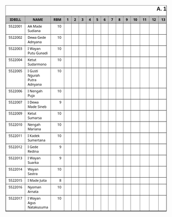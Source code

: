 <HTML>
<HEAD>
<META HTTP-EQUIV="Content-Type" CONTENT="text/html;charset=windows-1252">
<TITLE>MONITOR BILLMAN OKTOBER 2015 - RAYON BANGLI</TITLE>
</HEAD>
<BODY>
<TABLE BORDER=1 BGCOLOR=#ffffff CELLSPACING=0><FONT FACE="Segoe UI" COLOR=#000000><CAPTION><B>A. 1 LEMBAR</B></CAPTION></FONT>

<THEAD>
<TR>
<TH BGCOLOR=#c0c0c0 BORDERCOLOR=#000000 ><FONT style=FONT-SIZE:8pt FACE="Segoe UI" COLOR=#000000>IDBILL</FONT></TH>
<TH BGCOLOR=#c0c0c0 BORDERCOLOR=#000000 ><FONT style=FONT-SIZE:8pt FACE="Segoe UI" COLOR=#000000>NAME</FONT></TH>
<TH BGCOLOR=#c0c0c0 BORDERCOLOR=#000000 ><FONT style=FONT-SIZE:8pt FACE="Segoe UI" COLOR=#000000>RBM</FONT></TH>
<TH BGCOLOR=#c0c0c0 BORDERCOLOR=#000000 ><FONT style=FONT-SIZE:8pt FACE="Segoe UI" COLOR=#000000>1</FONT></TH>
<TH BGCOLOR=#c0c0c0 BORDERCOLOR=#000000 ><FONT style=FONT-SIZE:8pt FACE="Segoe UI" COLOR=#000000>2</FONT></TH>
<TH BGCOLOR=#c0c0c0 BORDERCOLOR=#000000 ><FONT style=FONT-SIZE:8pt FACE="Segoe UI" COLOR=#000000>3</FONT></TH>
<TH BGCOLOR=#c0c0c0 BORDERCOLOR=#000000 ><FONT style=FONT-SIZE:8pt FACE="Segoe UI" COLOR=#000000>4</FONT></TH>
<TH BGCOLOR=#c0c0c0 BORDERCOLOR=#000000 ><FONT style=FONT-SIZE:8pt FACE="Segoe UI" COLOR=#000000>5</FONT></TH>
<TH BGCOLOR=#c0c0c0 BORDERCOLOR=#000000 ><FONT style=FONT-SIZE:8pt FACE="Segoe UI" COLOR=#000000>6</FONT></TH>
<TH BGCOLOR=#c0c0c0 BORDERCOLOR=#000000 ><FONT style=FONT-SIZE:8pt FACE="Segoe UI" COLOR=#000000>7</FONT></TH>
<TH BGCOLOR=#c0c0c0 BORDERCOLOR=#000000 ><FONT style=FONT-SIZE:8pt FACE="Segoe UI" COLOR=#000000>8</FONT></TH>
<TH BGCOLOR=#c0c0c0 BORDERCOLOR=#000000 ><FONT style=FONT-SIZE:8pt FACE="Segoe UI" COLOR=#000000>9</FONT></TH>
<TH BGCOLOR=#c0c0c0 BORDERCOLOR=#000000 ><FONT style=FONT-SIZE:8pt FACE="Segoe UI" COLOR=#000000>10</FONT></TH>
<TH BGCOLOR=#c0c0c0 BORDERCOLOR=#000000 ><FONT style=FONT-SIZE:8pt FACE="Segoe UI" COLOR=#000000>11</FONT></TH>
<TH BGCOLOR=#c0c0c0 BORDERCOLOR=#000000 ><FONT style=FONT-SIZE:8pt FACE="Segoe UI" COLOR=#000000>12</FONT></TH>
<TH BGCOLOR=#c0c0c0 BORDERCOLOR=#000000 ><FONT style=FONT-SIZE:8pt FACE="Segoe UI" COLOR=#000000>13</FONT></TH>
<TH BGCOLOR=#c0c0c0 BORDERCOLOR=#000000 ><FONT style=FONT-SIZE:8pt FACE="Segoe UI" COLOR=#000000>14</FONT></TH>
<TH BGCOLOR=#c0c0c0 BORDERCOLOR=#000000 ><FONT style=FONT-SIZE:8pt FACE="Segoe UI" COLOR=#000000>15</FONT></TH>
<TH BGCOLOR=#c0c0c0 BORDERCOLOR=#000000 ><FONT style=FONT-SIZE:8pt FACE="Segoe UI" COLOR=#000000>16</FONT></TH>
<TH BGCOLOR=#c0c0c0 BORDERCOLOR=#000000 ><FONT style=FONT-SIZE:8pt FACE="Segoe UI" COLOR=#000000>17</FONT></TH>
<TH BGCOLOR=#c0c0c0 BORDERCOLOR=#000000 ><FONT style=FONT-SIZE:8pt FACE="Segoe UI" COLOR=#000000>18</FONT></TH>
<TH BGCOLOR=#c0c0c0 BORDERCOLOR=#000000 ><FONT style=FONT-SIZE:8pt FACE="Segoe UI" COLOR=#000000>19</FONT></TH>
<TH BGCOLOR=#c0c0c0 BORDERCOLOR=#000000 ><FONT style=FONT-SIZE:8pt FACE="Segoe UI" COLOR=#000000>20</FONT></TH>
<TH BGCOLOR=#c0c0c0 BORDERCOLOR=#000000 ><FONT style=FONT-SIZE:8pt FACE="Segoe UI" COLOR=#000000>21</FONT></TH>
<TH BGCOLOR=#c0c0c0 BORDERCOLOR=#000000 ><FONT style=FONT-SIZE:8pt FACE="Segoe UI" COLOR=#000000>22</FONT></TH>
<TH BGCOLOR=#c0c0c0 BORDERCOLOR=#000000 ><FONT style=FONT-SIZE:8pt FACE="Segoe UI" COLOR=#000000>23</FONT></TH>
<TH BGCOLOR=#c0c0c0 BORDERCOLOR=#000000 ><FONT style=FONT-SIZE:8pt FACE="Segoe UI" COLOR=#000000>24</FONT></TH>
<TH BGCOLOR=#c0c0c0 BORDERCOLOR=#000000 ><FONT style=FONT-SIZE:8pt FACE="Segoe UI" COLOR=#000000>25</FONT></TH>
<TH BGCOLOR=#c0c0c0 BORDERCOLOR=#000000 ><FONT style=FONT-SIZE:8pt FACE="Segoe UI" COLOR=#000000>26</FONT></TH>
<TH BGCOLOR=#c0c0c0 BORDERCOLOR=#000000 ><FONT style=FONT-SIZE:8pt FACE="Segoe UI" COLOR=#000000>27</FONT></TH>
<TH BGCOLOR=#c0c0c0 BORDERCOLOR=#000000 ><FONT style=FONT-SIZE:8pt FACE="Segoe UI" COLOR=#000000>28</FONT></TH>
<TH BGCOLOR=#c0c0c0 BORDERCOLOR=#000000 ><FONT style=FONT-SIZE:8pt FACE="Segoe UI" COLOR=#000000>29</FONT></TH>
<TH BGCOLOR=#c0c0c0 BORDERCOLOR=#000000 ><FONT style=FONT-SIZE:8pt FACE="Segoe UI" COLOR=#000000>30</FONT></TH>
<TH BGCOLOR=#c0c0c0 BORDERCOLOR=#000000 ><FONT style=FONT-SIZE:8pt FACE="Segoe UI" COLOR=#000000>31</FONT></TH>

</TR>
</THEAD>
<TBODY>
<TR VALIGN=TOP>
<TD BORDERCOLOR=#d0d7e5 ><FONT style=FONT-SIZE:8pt FACE="Segoe UI" COLOR=#000000>5522001</FONT></TD>
<TD BORDERCOLOR=#d0d7e5 ><FONT style=FONT-SIZE:8pt FACE="Segoe UI" COLOR=#000000>AA Made Sudiana</FONT></TD>
<TD BORDERCOLOR=#d0d7e5  ALIGN=RIGHT><FONT style=FONT-SIZE:8pt FACE="Segoe UI" COLOR=#000000>10</FONT></TD>
<TD BORDERCOLOR=#d0d7e5 ><FONT style=FONT-SIZE:8pt FACE="Segoe UI" COLOR=#000000><BR></FONT></TD>
<TD BORDERCOLOR=#d0d7e5 ><FONT style=FONT-SIZE:8pt FACE="Segoe UI" COLOR=#000000><BR></FONT></TD>
<TD BORDERCOLOR=#d0d7e5 ><FONT style=FONT-SIZE:8pt FACE="Segoe UI" COLOR=#000000><BR></FONT></TD>
<TD BORDERCOLOR=#d0d7e5 ><FONT style=FONT-SIZE:8pt FACE="Segoe UI" COLOR=#000000><BR></FONT></TD>
<TD BORDERCOLOR=#d0d7e5 ><FONT style=FONT-SIZE:8pt FACE="Segoe UI" COLOR=#000000><BR></FONT></TD>
<TD BORDERCOLOR=#d0d7e5 ><FONT style=FONT-SIZE:8pt FACE="Segoe UI" COLOR=#000000><BR></FONT></TD>
<TD BORDERCOLOR=#d0d7e5 ><FONT style=FONT-SIZE:8pt FACE="Segoe UI" COLOR=#000000><BR></FONT></TD>
<TD BORDERCOLOR=#d0d7e5 ><FONT style=FONT-SIZE:8pt FACE="Segoe UI" COLOR=#000000><BR></FONT></TD>
<TD BORDERCOLOR=#d0d7e5 ><FONT style=FONT-SIZE:8pt FACE="Segoe UI" COLOR=#000000><BR></FONT></TD>
<TD BORDERCOLOR=#d0d7e5 ><FONT style=FONT-SIZE:8pt FACE="Segoe UI" COLOR=#000000><BR></FONT></TD>
<TD BORDERCOLOR=#d0d7e5 ><FONT style=FONT-SIZE:8pt FACE="Segoe UI" COLOR=#000000><BR></FONT></TD>
<TD BORDERCOLOR=#d0d7e5 ><FONT style=FONT-SIZE:8pt FACE="Segoe UI" COLOR=#000000><BR></FONT></TD>
<TD BORDERCOLOR=#d0d7e5 ><FONT style=FONT-SIZE:8pt FACE="Segoe UI" COLOR=#000000><BR></FONT></TD>
<TD BORDERCOLOR=#d0d7e5 ><FONT style=FONT-SIZE:8pt FACE="Segoe UI" COLOR=#000000><BR></FONT></TD>
<TD BORDERCOLOR=#d0d7e5 ><FONT style=FONT-SIZE:8pt FACE="Segoe UI" COLOR=#000000><BR></FONT></TD>
<TD BORDERCOLOR=#d0d7e5 ><FONT style=FONT-SIZE:8pt FACE="Segoe UI" COLOR=#000000><BR></FONT></TD>
<TD BORDERCOLOR=#d0d7e5 ><FONT style=FONT-SIZE:8pt FACE="Segoe UI" COLOR=#000000><BR></FONT></TD>
<TD BORDERCOLOR=#d0d7e5 ><FONT style=FONT-SIZE:8pt FACE="Segoe UI" COLOR=#000000><BR></FONT></TD>
<TD BORDERCOLOR=#d0d7e5 ><FONT style=FONT-SIZE:8pt FACE="Segoe UI" COLOR=#000000><BR></FONT></TD>
<TD BORDERCOLOR=#d0d7e5 ><FONT style=FONT-SIZE:8pt FACE="Segoe UI" COLOR=#000000>313</FONT></TD>
<TD BORDERCOLOR=#d0d7e5 ><FONT style=FONT-SIZE:8pt FACE="Segoe UI" COLOR=#000000><BR></FONT></TD>
<TD BORDERCOLOR=#d0d7e5 ><FONT style=FONT-SIZE:8pt FACE="Segoe UI" COLOR=#000000><BR></FONT></TD>
<TD BORDERCOLOR=#d0d7e5 ><FONT style=FONT-SIZE:8pt FACE="Segoe UI" COLOR=#000000>242</FONT></TD>
<TD BORDERCOLOR=#d0d7e5 ><FONT style=FONT-SIZE:8pt FACE="Segoe UI" COLOR=#000000><BR></FONT></TD>
<TD BORDERCOLOR=#d0d7e5 ><FONT style=FONT-SIZE:8pt FACE="Segoe UI" COLOR=#000000><BR></FONT></TD>
<TD BORDERCOLOR=#d0d7e5 ><FONT style=FONT-SIZE:8pt FACE="Segoe UI" COLOR=#000000><BR></FONT></TD>
<TD BORDERCOLOR=#d0d7e5 ><FONT style=FONT-SIZE:8pt FACE="Segoe UI" COLOR=#000000><BR></FONT></TD>
<TD BORDERCOLOR=#d0d7e5 ><FONT style=FONT-SIZE:8pt FACE="Segoe UI" COLOR=#000000><BR></FONT></TD>
<TD BORDERCOLOR=#d0d7e5 ><FONT style=FONT-SIZE:8pt FACE="Segoe UI" COLOR=#000000><BR></FONT></TD>
<TD BORDERCOLOR=#d0d7e5 ><FONT style=FONT-SIZE:8pt FACE="Segoe UI" COLOR=#000000><BR></FONT></TD>
<TD BORDERCOLOR=#d0d7e5 ><FONT style=FONT-SIZE:8pt FACE="Segoe UI" COLOR=#000000><BR></FONT></TD>

</TR>

<TR VALIGN=TOP>
<TD BORDERCOLOR=#d0d7e5 ><FONT style=FONT-SIZE:8pt FACE="Segoe UI" COLOR=#000000>5522002</FONT></TD>
<TD BORDERCOLOR=#d0d7e5 ><FONT style=FONT-SIZE:8pt FACE="Segoe UI" COLOR=#000000>Dewa Gede Adnyana</FONT></TD>
<TD BORDERCOLOR=#d0d7e5  ALIGN=RIGHT><FONT style=FONT-SIZE:8pt FACE="Segoe UI" COLOR=#000000>10</FONT></TD>
<TD BORDERCOLOR=#d0d7e5 ><FONT style=FONT-SIZE:8pt FACE="Segoe UI" COLOR=#000000><BR></FONT></TD>
<TD BORDERCOLOR=#d0d7e5 ><FONT style=FONT-SIZE:8pt FACE="Segoe UI" COLOR=#000000><BR></FONT></TD>
<TD BORDERCOLOR=#d0d7e5 ><FONT style=FONT-SIZE:8pt FACE="Segoe UI" COLOR=#000000><BR></FONT></TD>
<TD BORDERCOLOR=#d0d7e5 ><FONT style=FONT-SIZE:8pt FACE="Segoe UI" COLOR=#000000><BR></FONT></TD>
<TD BORDERCOLOR=#d0d7e5 ><FONT style=FONT-SIZE:8pt FACE="Segoe UI" COLOR=#000000><BR></FONT></TD>
<TD BORDERCOLOR=#d0d7e5 ><FONT style=FONT-SIZE:8pt FACE="Segoe UI" COLOR=#000000><BR></FONT></TD>
<TD BORDERCOLOR=#d0d7e5 ><FONT style=FONT-SIZE:8pt FACE="Segoe UI" COLOR=#000000><BR></FONT></TD>
<TD BORDERCOLOR=#d0d7e5 ><FONT style=FONT-SIZE:8pt FACE="Segoe UI" COLOR=#000000><BR></FONT></TD>
<TD BORDERCOLOR=#d0d7e5 ><FONT style=FONT-SIZE:8pt FACE="Segoe UI" COLOR=#000000><BR></FONT></TD>
<TD BORDERCOLOR=#d0d7e5 ><FONT style=FONT-SIZE:8pt FACE="Segoe UI" COLOR=#000000><BR></FONT></TD>
<TD BORDERCOLOR=#d0d7e5 ><FONT style=FONT-SIZE:8pt FACE="Segoe UI" COLOR=#000000><BR></FONT></TD>
<TD BORDERCOLOR=#d0d7e5 ><FONT style=FONT-SIZE:8pt FACE="Segoe UI" COLOR=#000000><BR></FONT></TD>
<TD BORDERCOLOR=#d0d7e5 ><FONT style=FONT-SIZE:8pt FACE="Segoe UI" COLOR=#000000><BR></FONT></TD>
<TD BORDERCOLOR=#d0d7e5 ><FONT style=FONT-SIZE:8pt FACE="Segoe UI" COLOR=#000000><BR></FONT></TD>
<TD BORDERCOLOR=#d0d7e5 ><FONT style=FONT-SIZE:8pt FACE="Segoe UI" COLOR=#000000><BR></FONT></TD>
<TD BORDERCOLOR=#d0d7e5 ><FONT style=FONT-SIZE:8pt FACE="Segoe UI" COLOR=#000000><BR></FONT></TD>
<TD BORDERCOLOR=#d0d7e5 ><FONT style=FONT-SIZE:8pt FACE="Segoe UI" COLOR=#000000><BR></FONT></TD>
<TD BORDERCOLOR=#d0d7e5 ><FONT style=FONT-SIZE:8pt FACE="Segoe UI" COLOR=#000000><BR></FONT></TD>
<TD BORDERCOLOR=#d0d7e5 ><FONT style=FONT-SIZE:8pt FACE="Segoe UI" COLOR=#000000><BR></FONT></TD>
<TD BORDERCOLOR=#d0d7e5 ><FONT style=FONT-SIZE:8pt FACE="Segoe UI" COLOR=#000000>212</FONT></TD>
<TD BORDERCOLOR=#d0d7e5 ><FONT style=FONT-SIZE:8pt FACE="Segoe UI" COLOR=#000000><BR></FONT></TD>
<TD BORDERCOLOR=#d0d7e5 ><FONT style=FONT-SIZE:8pt FACE="Segoe UI" COLOR=#000000><BR></FONT></TD>
<TD BORDERCOLOR=#d0d7e5 ><FONT style=FONT-SIZE:8pt FACE="Segoe UI" COLOR=#000000>190</FONT></TD>
<TD BORDERCOLOR=#d0d7e5 ><FONT style=FONT-SIZE:8pt FACE="Segoe UI" COLOR=#000000><BR></FONT></TD>
<TD BORDERCOLOR=#d0d7e5 ><FONT style=FONT-SIZE:8pt FACE="Segoe UI" COLOR=#000000><BR></FONT></TD>
<TD BORDERCOLOR=#d0d7e5 ><FONT style=FONT-SIZE:8pt FACE="Segoe UI" COLOR=#000000><BR></FONT></TD>
<TD BORDERCOLOR=#d0d7e5 ><FONT style=FONT-SIZE:8pt FACE="Segoe UI" COLOR=#000000><BR></FONT></TD>
<TD BORDERCOLOR=#d0d7e5 ><FONT style=FONT-SIZE:8pt FACE="Segoe UI" COLOR=#000000><BR></FONT></TD>
<TD BORDERCOLOR=#d0d7e5 ><FONT style=FONT-SIZE:8pt FACE="Segoe UI" COLOR=#000000><BR></FONT></TD>
<TD BORDERCOLOR=#d0d7e5 ><FONT style=FONT-SIZE:8pt FACE="Segoe UI" COLOR=#000000><BR></FONT></TD>
<TD BORDERCOLOR=#d0d7e5 ><FONT style=FONT-SIZE:8pt FACE="Segoe UI" COLOR=#000000><BR></FONT></TD>

</TR>

<TR VALIGN=TOP>
<TD BORDERCOLOR=#d0d7e5 ><FONT style=FONT-SIZE:8pt FACE="Segoe UI" COLOR=#000000>5522003</FONT></TD>
<TD BORDERCOLOR=#d0d7e5 ><FONT style=FONT-SIZE:8pt FACE="Segoe UI" COLOR=#000000>I Wayan Putu Gunadi</FONT></TD>
<TD BORDERCOLOR=#d0d7e5  ALIGN=RIGHT><FONT style=FONT-SIZE:8pt FACE="Segoe UI" COLOR=#000000>10</FONT></TD>
<TD BORDERCOLOR=#d0d7e5 ><FONT style=FONT-SIZE:8pt FACE="Segoe UI" COLOR=#000000><BR></FONT></TD>
<TD BORDERCOLOR=#d0d7e5 ><FONT style=FONT-SIZE:8pt FACE="Segoe UI" COLOR=#000000><BR></FONT></TD>
<TD BORDERCOLOR=#d0d7e5 ><FONT style=FONT-SIZE:8pt FACE="Segoe UI" COLOR=#000000><BR></FONT></TD>
<TD BORDERCOLOR=#d0d7e5 ><FONT style=FONT-SIZE:8pt FACE="Segoe UI" COLOR=#000000><BR></FONT></TD>
<TD BORDERCOLOR=#d0d7e5 ><FONT style=FONT-SIZE:8pt FACE="Segoe UI" COLOR=#000000><BR></FONT></TD>
<TD BORDERCOLOR=#d0d7e5 ><FONT style=FONT-SIZE:8pt FACE="Segoe UI" COLOR=#000000><BR></FONT></TD>
<TD BORDERCOLOR=#d0d7e5 ><FONT style=FONT-SIZE:8pt FACE="Segoe UI" COLOR=#000000><BR></FONT></TD>
<TD BORDERCOLOR=#d0d7e5 ><FONT style=FONT-SIZE:8pt FACE="Segoe UI" COLOR=#000000><BR></FONT></TD>
<TD BORDERCOLOR=#d0d7e5 ><FONT style=FONT-SIZE:8pt FACE="Segoe UI" COLOR=#000000><BR></FONT></TD>
<TD BORDERCOLOR=#d0d7e5 ><FONT style=FONT-SIZE:8pt FACE="Segoe UI" COLOR=#000000><BR></FONT></TD>
<TD BORDERCOLOR=#d0d7e5 ><FONT style=FONT-SIZE:8pt FACE="Segoe UI" COLOR=#000000><BR></FONT></TD>
<TD BORDERCOLOR=#d0d7e5 ><FONT style=FONT-SIZE:8pt FACE="Segoe UI" COLOR=#000000><BR></FONT></TD>
<TD BORDERCOLOR=#d0d7e5 ><FONT style=FONT-SIZE:8pt FACE="Segoe UI" COLOR=#000000><BR></FONT></TD>
<TD BORDERCOLOR=#d0d7e5 ><FONT style=FONT-SIZE:8pt FACE="Segoe UI" COLOR=#000000><BR></FONT></TD>
<TD BORDERCOLOR=#d0d7e5 ><FONT style=FONT-SIZE:8pt FACE="Segoe UI" COLOR=#000000><BR></FONT></TD>
<TD BORDERCOLOR=#d0d7e5 ><FONT style=FONT-SIZE:8pt FACE="Segoe UI" COLOR=#000000><BR></FONT></TD>
<TD BORDERCOLOR=#d0d7e5 ><FONT style=FONT-SIZE:8pt FACE="Segoe UI" COLOR=#000000><BR></FONT></TD>
<TD BORDERCOLOR=#d0d7e5 ><FONT style=FONT-SIZE:8pt FACE="Segoe UI" COLOR=#000000><BR></FONT></TD>
<TD BORDERCOLOR=#d0d7e5 ><FONT style=FONT-SIZE:8pt FACE="Segoe UI" COLOR=#000000><BR></FONT></TD>
<TD BORDERCOLOR=#d0d7e5 ><FONT style=FONT-SIZE:8pt FACE="Segoe UI" COLOR=#000000>272</FONT></TD>
<TD BORDERCOLOR=#d0d7e5 ><FONT style=FONT-SIZE:8pt FACE="Segoe UI" COLOR=#000000><BR></FONT></TD>
<TD BORDERCOLOR=#d0d7e5 ><FONT style=FONT-SIZE:8pt FACE="Segoe UI" COLOR=#000000><BR></FONT></TD>
<TD BORDERCOLOR=#d0d7e5 ><FONT style=FONT-SIZE:8pt FACE="Segoe UI" COLOR=#000000>161</FONT></TD>
<TD BORDERCOLOR=#d0d7e5 ><FONT style=FONT-SIZE:8pt FACE="Segoe UI" COLOR=#000000><BR></FONT></TD>
<TD BORDERCOLOR=#d0d7e5 ><FONT style=FONT-SIZE:8pt FACE="Segoe UI" COLOR=#000000><BR></FONT></TD>
<TD BORDERCOLOR=#d0d7e5 ><FONT style=FONT-SIZE:8pt FACE="Segoe UI" COLOR=#000000><BR></FONT></TD>
<TD BORDERCOLOR=#d0d7e5 ><FONT style=FONT-SIZE:8pt FACE="Segoe UI" COLOR=#000000><BR></FONT></TD>
<TD BORDERCOLOR=#d0d7e5 ><FONT style=FONT-SIZE:8pt FACE="Segoe UI" COLOR=#000000><BR></FONT></TD>
<TD BORDERCOLOR=#d0d7e5 ><FONT style=FONT-SIZE:8pt FACE="Segoe UI" COLOR=#000000><BR></FONT></TD>
<TD BORDERCOLOR=#d0d7e5 ><FONT style=FONT-SIZE:8pt FACE="Segoe UI" COLOR=#000000><BR></FONT></TD>
<TD BORDERCOLOR=#d0d7e5 ><FONT style=FONT-SIZE:8pt FACE="Segoe UI" COLOR=#000000><BR></FONT></TD>

</TR>

<TR VALIGN=TOP>
<TD BORDERCOLOR=#d0d7e5 ><FONT style=FONT-SIZE:8pt FACE="Segoe UI" COLOR=#000000>5522004</FONT></TD>
<TD BORDERCOLOR=#d0d7e5 ><FONT style=FONT-SIZE:8pt FACE="Segoe UI" COLOR=#000000>Ketut Sudarmono</FONT></TD>
<TD BORDERCOLOR=#d0d7e5  ALIGN=RIGHT><FONT style=FONT-SIZE:8pt FACE="Segoe UI" COLOR=#000000>10</FONT></TD>
<TD BORDERCOLOR=#d0d7e5 ><FONT style=FONT-SIZE:8pt FACE="Segoe UI" COLOR=#000000><BR></FONT></TD>
<TD BORDERCOLOR=#d0d7e5 ><FONT style=FONT-SIZE:8pt FACE="Segoe UI" COLOR=#000000><BR></FONT></TD>
<TD BORDERCOLOR=#d0d7e5 ><FONT style=FONT-SIZE:8pt FACE="Segoe UI" COLOR=#000000><BR></FONT></TD>
<TD BORDERCOLOR=#d0d7e5 ><FONT style=FONT-SIZE:8pt FACE="Segoe UI" COLOR=#000000><BR></FONT></TD>
<TD BORDERCOLOR=#d0d7e5 ><FONT style=FONT-SIZE:8pt FACE="Segoe UI" COLOR=#000000><BR></FONT></TD>
<TD BORDERCOLOR=#d0d7e5 ><FONT style=FONT-SIZE:8pt FACE="Segoe UI" COLOR=#000000><BR></FONT></TD>
<TD BORDERCOLOR=#d0d7e5 ><FONT style=FONT-SIZE:8pt FACE="Segoe UI" COLOR=#000000><BR></FONT></TD>
<TD BORDERCOLOR=#d0d7e5 ><FONT style=FONT-SIZE:8pt FACE="Segoe UI" COLOR=#000000><BR></FONT></TD>
<TD BORDERCOLOR=#d0d7e5 ><FONT style=FONT-SIZE:8pt FACE="Segoe UI" COLOR=#000000><BR></FONT></TD>
<TD BORDERCOLOR=#d0d7e5 ><FONT style=FONT-SIZE:8pt FACE="Segoe UI" COLOR=#000000><BR></FONT></TD>
<TD BORDERCOLOR=#d0d7e5 ><FONT style=FONT-SIZE:8pt FACE="Segoe UI" COLOR=#000000><BR></FONT></TD>
<TD BORDERCOLOR=#d0d7e5 ><FONT style=FONT-SIZE:8pt FACE="Segoe UI" COLOR=#000000><BR></FONT></TD>
<TD BORDERCOLOR=#d0d7e5 ><FONT style=FONT-SIZE:8pt FACE="Segoe UI" COLOR=#000000><BR></FONT></TD>
<TD BORDERCOLOR=#d0d7e5 ><FONT style=FONT-SIZE:8pt FACE="Segoe UI" COLOR=#000000><BR></FONT></TD>
<TD BORDERCOLOR=#d0d7e5 ><FONT style=FONT-SIZE:8pt FACE="Segoe UI" COLOR=#000000><BR></FONT></TD>
<TD BORDERCOLOR=#d0d7e5 ><FONT style=FONT-SIZE:8pt FACE="Segoe UI" COLOR=#000000><BR></FONT></TD>
<TD BORDERCOLOR=#d0d7e5 ><FONT style=FONT-SIZE:8pt FACE="Segoe UI" COLOR=#000000><BR></FONT></TD>
<TD BORDERCOLOR=#d0d7e5 ><FONT style=FONT-SIZE:8pt FACE="Segoe UI" COLOR=#000000><BR></FONT></TD>
<TD BORDERCOLOR=#d0d7e5 ><FONT style=FONT-SIZE:8pt FACE="Segoe UI" COLOR=#000000><BR></FONT></TD>
<TD BORDERCOLOR=#d0d7e5 ><FONT style=FONT-SIZE:8pt FACE="Segoe UI" COLOR=#000000>66</FONT></TD>
<TD BORDERCOLOR=#d0d7e5 ><FONT style=FONT-SIZE:8pt FACE="Segoe UI" COLOR=#000000><BR></FONT></TD>
<TD BORDERCOLOR=#d0d7e5 ><FONT style=FONT-SIZE:8pt FACE="Segoe UI" COLOR=#000000><BR></FONT></TD>
<TD BORDERCOLOR=#d0d7e5 ><FONT style=FONT-SIZE:8pt FACE="Segoe UI" COLOR=#000000>37</FONT></TD>
<TD BORDERCOLOR=#d0d7e5 ><FONT style=FONT-SIZE:8pt FACE="Segoe UI" COLOR=#000000><BR></FONT></TD>
<TD BORDERCOLOR=#d0d7e5 ><FONT style=FONT-SIZE:8pt FACE="Segoe UI" COLOR=#000000><BR></FONT></TD>
<TD BORDERCOLOR=#d0d7e5 ><FONT style=FONT-SIZE:8pt FACE="Segoe UI" COLOR=#000000><BR></FONT></TD>
<TD BORDERCOLOR=#d0d7e5 ><FONT style=FONT-SIZE:8pt FACE="Segoe UI" COLOR=#000000><BR></FONT></TD>
<TD BORDERCOLOR=#d0d7e5 ><FONT style=FONT-SIZE:8pt FACE="Segoe UI" COLOR=#000000><BR></FONT></TD>
<TD BORDERCOLOR=#d0d7e5 ><FONT style=FONT-SIZE:8pt FACE="Segoe UI" COLOR=#000000><BR></FONT></TD>
<TD BORDERCOLOR=#d0d7e5 ><FONT style=FONT-SIZE:8pt FACE="Segoe UI" COLOR=#000000><BR></FONT></TD>
<TD BORDERCOLOR=#d0d7e5 ><FONT style=FONT-SIZE:8pt FACE="Segoe UI" COLOR=#000000><BR></FONT></TD>

</TR>

<TR VALIGN=TOP>
<TD BORDERCOLOR=#d0d7e5 ><FONT style=FONT-SIZE:8pt FACE="Segoe UI" COLOR=#000000>5522005</FONT></TD>
<TD BORDERCOLOR=#d0d7e5 ><FONT style=FONT-SIZE:8pt FACE="Segoe UI" COLOR=#000000>I Gusti Ngurah Putra Adnyana</FONT></TD>
<TD BORDERCOLOR=#d0d7e5  ALIGN=RIGHT><FONT style=FONT-SIZE:8pt FACE="Segoe UI" COLOR=#000000>10</FONT></TD>
<TD BORDERCOLOR=#d0d7e5 ><FONT style=FONT-SIZE:8pt FACE="Segoe UI" COLOR=#000000><BR></FONT></TD>
<TD BORDERCOLOR=#d0d7e5 ><FONT style=FONT-SIZE:8pt FACE="Segoe UI" COLOR=#000000><BR></FONT></TD>
<TD BORDERCOLOR=#d0d7e5 ><FONT style=FONT-SIZE:8pt FACE="Segoe UI" COLOR=#000000><BR></FONT></TD>
<TD BORDERCOLOR=#d0d7e5 ><FONT style=FONT-SIZE:8pt FACE="Segoe UI" COLOR=#000000><BR></FONT></TD>
<TD BORDERCOLOR=#d0d7e5 ><FONT style=FONT-SIZE:8pt FACE="Segoe UI" COLOR=#000000><BR></FONT></TD>
<TD BORDERCOLOR=#d0d7e5 ><FONT style=FONT-SIZE:8pt FACE="Segoe UI" COLOR=#000000><BR></FONT></TD>
<TD BORDERCOLOR=#d0d7e5 ><FONT style=FONT-SIZE:8pt FACE="Segoe UI" COLOR=#000000><BR></FONT></TD>
<TD BORDERCOLOR=#d0d7e5 ><FONT style=FONT-SIZE:8pt FACE="Segoe UI" COLOR=#000000><BR></FONT></TD>
<TD BORDERCOLOR=#d0d7e5 ><FONT style=FONT-SIZE:8pt FACE="Segoe UI" COLOR=#000000><BR></FONT></TD>
<TD BORDERCOLOR=#d0d7e5 ><FONT style=FONT-SIZE:8pt FACE="Segoe UI" COLOR=#000000><BR></FONT></TD>
<TD BORDERCOLOR=#d0d7e5 ><FONT style=FONT-SIZE:8pt FACE="Segoe UI" COLOR=#000000><BR></FONT></TD>
<TD BORDERCOLOR=#d0d7e5 ><FONT style=FONT-SIZE:8pt FACE="Segoe UI" COLOR=#000000><BR></FONT></TD>
<TD BORDERCOLOR=#d0d7e5 ><FONT style=FONT-SIZE:8pt FACE="Segoe UI" COLOR=#000000><BR></FONT></TD>
<TD BORDERCOLOR=#d0d7e5 ><FONT style=FONT-SIZE:8pt FACE="Segoe UI" COLOR=#000000><BR></FONT></TD>
<TD BORDERCOLOR=#d0d7e5 ><FONT style=FONT-SIZE:8pt FACE="Segoe UI" COLOR=#000000><BR></FONT></TD>
<TD BORDERCOLOR=#d0d7e5 ><FONT style=FONT-SIZE:8pt FACE="Segoe UI" COLOR=#000000><BR></FONT></TD>
<TD BORDERCOLOR=#d0d7e5 ><FONT style=FONT-SIZE:8pt FACE="Segoe UI" COLOR=#000000><BR></FONT></TD>
<TD BORDERCOLOR=#d0d7e5 ><FONT style=FONT-SIZE:8pt FACE="Segoe UI" COLOR=#000000><BR></FONT></TD>
<TD BORDERCOLOR=#d0d7e5 ><FONT style=FONT-SIZE:8pt FACE="Segoe UI" COLOR=#000000><BR></FONT></TD>
<TD BORDERCOLOR=#d0d7e5 ><FONT style=FONT-SIZE:8pt FACE="Segoe UI" COLOR=#000000>260</FONT></TD>
<TD BORDERCOLOR=#d0d7e5 ><FONT style=FONT-SIZE:8pt FACE="Segoe UI" COLOR=#000000><BR></FONT></TD>
<TD BORDERCOLOR=#d0d7e5 ><FONT style=FONT-SIZE:8pt FACE="Segoe UI" COLOR=#000000><BR></FONT></TD>
<TD BORDERCOLOR=#d0d7e5 ><FONT style=FONT-SIZE:8pt FACE="Segoe UI" COLOR=#000000>148</FONT></TD>
<TD BORDERCOLOR=#d0d7e5 ><FONT style=FONT-SIZE:8pt FACE="Segoe UI" COLOR=#000000><BR></FONT></TD>
<TD BORDERCOLOR=#d0d7e5 ><FONT style=FONT-SIZE:8pt FACE="Segoe UI" COLOR=#000000><BR></FONT></TD>
<TD BORDERCOLOR=#d0d7e5 ><FONT style=FONT-SIZE:8pt FACE="Segoe UI" COLOR=#000000><BR></FONT></TD>
<TD BORDERCOLOR=#d0d7e5 ><FONT style=FONT-SIZE:8pt FACE="Segoe UI" COLOR=#000000><BR></FONT></TD>
<TD BORDERCOLOR=#d0d7e5 ><FONT style=FONT-SIZE:8pt FACE="Segoe UI" COLOR=#000000><BR></FONT></TD>
<TD BORDERCOLOR=#d0d7e5 ><FONT style=FONT-SIZE:8pt FACE="Segoe UI" COLOR=#000000><BR></FONT></TD>
<TD BORDERCOLOR=#d0d7e5 ><FONT style=FONT-SIZE:8pt FACE="Segoe UI" COLOR=#000000><BR></FONT></TD>
<TD BORDERCOLOR=#d0d7e5 ><FONT style=FONT-SIZE:8pt FACE="Segoe UI" COLOR=#000000><BR></FONT></TD>

</TR>

<TR VALIGN=TOP>
<TD BORDERCOLOR=#d0d7e5 ><FONT style=FONT-SIZE:8pt FACE="Segoe UI" COLOR=#000000>5522006</FONT></TD>
<TD BORDERCOLOR=#d0d7e5 ><FONT style=FONT-SIZE:8pt FACE="Segoe UI" COLOR=#000000>I Nengah Puja</FONT></TD>
<TD BORDERCOLOR=#d0d7e5  ALIGN=RIGHT><FONT style=FONT-SIZE:8pt FACE="Segoe UI" COLOR=#000000>10</FONT></TD>
<TD BORDERCOLOR=#d0d7e5 ><FONT style=FONT-SIZE:8pt FACE="Segoe UI" COLOR=#000000><BR></FONT></TD>
<TD BORDERCOLOR=#d0d7e5 ><FONT style=FONT-SIZE:8pt FACE="Segoe UI" COLOR=#000000><BR></FONT></TD>
<TD BORDERCOLOR=#d0d7e5 ><FONT style=FONT-SIZE:8pt FACE="Segoe UI" COLOR=#000000><BR></FONT></TD>
<TD BORDERCOLOR=#d0d7e5 ><FONT style=FONT-SIZE:8pt FACE="Segoe UI" COLOR=#000000><BR></FONT></TD>
<TD BORDERCOLOR=#d0d7e5 ><FONT style=FONT-SIZE:8pt FACE="Segoe UI" COLOR=#000000><BR></FONT></TD>
<TD BORDERCOLOR=#d0d7e5 ><FONT style=FONT-SIZE:8pt FACE="Segoe UI" COLOR=#000000><BR></FONT></TD>
<TD BORDERCOLOR=#d0d7e5 ><FONT style=FONT-SIZE:8pt FACE="Segoe UI" COLOR=#000000><BR></FONT></TD>
<TD BORDERCOLOR=#d0d7e5 ><FONT style=FONT-SIZE:8pt FACE="Segoe UI" COLOR=#000000><BR></FONT></TD>
<TD BORDERCOLOR=#d0d7e5 ><FONT style=FONT-SIZE:8pt FACE="Segoe UI" COLOR=#000000><BR></FONT></TD>
<TD BORDERCOLOR=#d0d7e5 ><FONT style=FONT-SIZE:8pt FACE="Segoe UI" COLOR=#000000><BR></FONT></TD>
<TD BORDERCOLOR=#d0d7e5 ><FONT style=FONT-SIZE:8pt FACE="Segoe UI" COLOR=#000000><BR></FONT></TD>
<TD BORDERCOLOR=#d0d7e5 ><FONT style=FONT-SIZE:8pt FACE="Segoe UI" COLOR=#000000><BR></FONT></TD>
<TD BORDERCOLOR=#d0d7e5 ><FONT style=FONT-SIZE:8pt FACE="Segoe UI" COLOR=#000000><BR></FONT></TD>
<TD BORDERCOLOR=#d0d7e5 ><FONT style=FONT-SIZE:8pt FACE="Segoe UI" COLOR=#000000><BR></FONT></TD>
<TD BORDERCOLOR=#d0d7e5 ><FONT style=FONT-SIZE:8pt FACE="Segoe UI" COLOR=#000000><BR></FONT></TD>
<TD BORDERCOLOR=#d0d7e5 ><FONT style=FONT-SIZE:8pt FACE="Segoe UI" COLOR=#000000><BR></FONT></TD>
<TD BORDERCOLOR=#d0d7e5 ><FONT style=FONT-SIZE:8pt FACE="Segoe UI" COLOR=#000000><BR></FONT></TD>
<TD BORDERCOLOR=#d0d7e5 ><FONT style=FONT-SIZE:8pt FACE="Segoe UI" COLOR=#000000><BR></FONT></TD>
<TD BORDERCOLOR=#d0d7e5 ><FONT style=FONT-SIZE:8pt FACE="Segoe UI" COLOR=#000000><BR></FONT></TD>
<TD BORDERCOLOR=#d0d7e5 ><FONT style=FONT-SIZE:8pt FACE="Segoe UI" COLOR=#000000>196</FONT></TD>
<TD BORDERCOLOR=#d0d7e5 ><FONT style=FONT-SIZE:8pt FACE="Segoe UI" COLOR=#000000><BR></FONT></TD>
<TD BORDERCOLOR=#d0d7e5 ><FONT style=FONT-SIZE:8pt FACE="Segoe UI" COLOR=#000000><BR></FONT></TD>
<TD BORDERCOLOR=#d0d7e5 ><FONT style=FONT-SIZE:8pt FACE="Segoe UI" COLOR=#000000>145</FONT></TD>
<TD BORDERCOLOR=#d0d7e5 ><FONT style=FONT-SIZE:8pt FACE="Segoe UI" COLOR=#000000><BR></FONT></TD>
<TD BORDERCOLOR=#d0d7e5 ><FONT style=FONT-SIZE:8pt FACE="Segoe UI" COLOR=#000000><BR></FONT></TD>
<TD BORDERCOLOR=#d0d7e5 ><FONT style=FONT-SIZE:8pt FACE="Segoe UI" COLOR=#000000><BR></FONT></TD>
<TD BORDERCOLOR=#d0d7e5 ><FONT style=FONT-SIZE:8pt FACE="Segoe UI" COLOR=#000000><BR></FONT></TD>
<TD BORDERCOLOR=#d0d7e5 ><FONT style=FONT-SIZE:8pt FACE="Segoe UI" COLOR=#000000><BR></FONT></TD>
<TD BORDERCOLOR=#d0d7e5 ><FONT style=FONT-SIZE:8pt FACE="Segoe UI" COLOR=#000000><BR></FONT></TD>
<TD BORDERCOLOR=#d0d7e5 ><FONT style=FONT-SIZE:8pt FACE="Segoe UI" COLOR=#000000><BR></FONT></TD>
<TD BORDERCOLOR=#d0d7e5 ><FONT style=FONT-SIZE:8pt FACE="Segoe UI" COLOR=#000000><BR></FONT></TD>

</TR>

<TR VALIGN=TOP>
<TD BORDERCOLOR=#d0d7e5 ><FONT style=FONT-SIZE:8pt FACE="Segoe UI" COLOR=#000000>5522007</FONT></TD>
<TD BORDERCOLOR=#d0d7e5 ><FONT style=FONT-SIZE:8pt FACE="Segoe UI" COLOR=#000000>I Dewa Made Sineb</FONT></TD>
<TD BORDERCOLOR=#d0d7e5  ALIGN=RIGHT><FONT style=FONT-SIZE:8pt FACE="Segoe UI" COLOR=#000000>9</FONT></TD>
<TD BORDERCOLOR=#d0d7e5 ><FONT style=FONT-SIZE:8pt FACE="Segoe UI" COLOR=#000000><BR></FONT></TD>
<TD BORDERCOLOR=#d0d7e5 ><FONT style=FONT-SIZE:8pt FACE="Segoe UI" COLOR=#000000><BR></FONT></TD>
<TD BORDERCOLOR=#d0d7e5 ><FONT style=FONT-SIZE:8pt FACE="Segoe UI" COLOR=#000000><BR></FONT></TD>
<TD BORDERCOLOR=#d0d7e5 ><FONT style=FONT-SIZE:8pt FACE="Segoe UI" COLOR=#000000><BR></FONT></TD>
<TD BORDERCOLOR=#d0d7e5 ><FONT style=FONT-SIZE:8pt FACE="Segoe UI" COLOR=#000000><BR></FONT></TD>
<TD BORDERCOLOR=#d0d7e5 ><FONT style=FONT-SIZE:8pt FACE="Segoe UI" COLOR=#000000><BR></FONT></TD>
<TD BORDERCOLOR=#d0d7e5 ><FONT style=FONT-SIZE:8pt FACE="Segoe UI" COLOR=#000000><BR></FONT></TD>
<TD BORDERCOLOR=#d0d7e5 ><FONT style=FONT-SIZE:8pt FACE="Segoe UI" COLOR=#000000><BR></FONT></TD>
<TD BORDERCOLOR=#d0d7e5 ><FONT style=FONT-SIZE:8pt FACE="Segoe UI" COLOR=#000000><BR></FONT></TD>
<TD BORDERCOLOR=#d0d7e5 ><FONT style=FONT-SIZE:8pt FACE="Segoe UI" COLOR=#000000><BR></FONT></TD>
<TD BORDERCOLOR=#d0d7e5 ><FONT style=FONT-SIZE:8pt FACE="Segoe UI" COLOR=#000000><BR></FONT></TD>
<TD BORDERCOLOR=#d0d7e5 ><FONT style=FONT-SIZE:8pt FACE="Segoe UI" COLOR=#000000><BR></FONT></TD>
<TD BORDERCOLOR=#d0d7e5 ><FONT style=FONT-SIZE:8pt FACE="Segoe UI" COLOR=#000000><BR></FONT></TD>
<TD BORDERCOLOR=#d0d7e5 ><FONT style=FONT-SIZE:8pt FACE="Segoe UI" COLOR=#000000><BR></FONT></TD>
<TD BORDERCOLOR=#d0d7e5 ><FONT style=FONT-SIZE:8pt FACE="Segoe UI" COLOR=#000000><BR></FONT></TD>
<TD BORDERCOLOR=#d0d7e5 ><FONT style=FONT-SIZE:8pt FACE="Segoe UI" COLOR=#000000><BR></FONT></TD>
<TD BORDERCOLOR=#d0d7e5 ><FONT style=FONT-SIZE:8pt FACE="Segoe UI" COLOR=#000000><BR></FONT></TD>
<TD BORDERCOLOR=#d0d7e5 ><FONT style=FONT-SIZE:8pt FACE="Segoe UI" COLOR=#000000><BR></FONT></TD>
<TD BORDERCOLOR=#d0d7e5 ><FONT style=FONT-SIZE:8pt FACE="Segoe UI" COLOR=#000000><BR></FONT></TD>
<TD BORDERCOLOR=#d0d7e5 ><FONT style=FONT-SIZE:8pt FACE="Segoe UI" COLOR=#000000>178</FONT></TD>
<TD BORDERCOLOR=#d0d7e5 ><FONT style=FONT-SIZE:8pt FACE="Segoe UI" COLOR=#000000><BR></FONT></TD>
<TD BORDERCOLOR=#d0d7e5 ><FONT style=FONT-SIZE:8pt FACE="Segoe UI" COLOR=#000000><BR></FONT></TD>
<TD BORDERCOLOR=#d0d7e5 ><FONT style=FONT-SIZE:8pt FACE="Segoe UI" COLOR=#000000>128</FONT></TD>
<TD BORDERCOLOR=#d0d7e5 ><FONT style=FONT-SIZE:8pt FACE="Segoe UI" COLOR=#000000><BR></FONT></TD>
<TD BORDERCOLOR=#d0d7e5 ><FONT style=FONT-SIZE:8pt FACE="Segoe UI" COLOR=#000000><BR></FONT></TD>
<TD BORDERCOLOR=#d0d7e5 ><FONT style=FONT-SIZE:8pt FACE="Segoe UI" COLOR=#000000><BR></FONT></TD>
<TD BORDERCOLOR=#d0d7e5 ><FONT style=FONT-SIZE:8pt FACE="Segoe UI" COLOR=#000000><BR></FONT></TD>
<TD BORDERCOLOR=#d0d7e5 ><FONT style=FONT-SIZE:8pt FACE="Segoe UI" COLOR=#000000><BR></FONT></TD>
<TD BORDERCOLOR=#d0d7e5 ><FONT style=FONT-SIZE:8pt FACE="Segoe UI" COLOR=#000000><BR></FONT></TD>
<TD BORDERCOLOR=#d0d7e5 ><FONT style=FONT-SIZE:8pt FACE="Segoe UI" COLOR=#000000><BR></FONT></TD>
<TD BORDERCOLOR=#d0d7e5 ><FONT style=FONT-SIZE:8pt FACE="Segoe UI" COLOR=#000000><BR></FONT></TD>

</TR>

<TR VALIGN=TOP>
<TD BORDERCOLOR=#d0d7e5 ><FONT style=FONT-SIZE:8pt FACE="Segoe UI" COLOR=#000000>5522009</FONT></TD>
<TD BORDERCOLOR=#d0d7e5 ><FONT style=FONT-SIZE:8pt FACE="Segoe UI" COLOR=#000000>Ketut Sumarsa</FONT></TD>
<TD BORDERCOLOR=#d0d7e5  ALIGN=RIGHT><FONT style=FONT-SIZE:8pt FACE="Segoe UI" COLOR=#000000>10</FONT></TD>
<TD BORDERCOLOR=#d0d7e5 ><FONT style=FONT-SIZE:8pt FACE="Segoe UI" COLOR=#000000><BR></FONT></TD>
<TD BORDERCOLOR=#d0d7e5 ><FONT style=FONT-SIZE:8pt FACE="Segoe UI" COLOR=#000000><BR></FONT></TD>
<TD BORDERCOLOR=#d0d7e5 ><FONT style=FONT-SIZE:8pt FACE="Segoe UI" COLOR=#000000><BR></FONT></TD>
<TD BORDERCOLOR=#d0d7e5 ><FONT style=FONT-SIZE:8pt FACE="Segoe UI" COLOR=#000000><BR></FONT></TD>
<TD BORDERCOLOR=#d0d7e5 ><FONT style=FONT-SIZE:8pt FACE="Segoe UI" COLOR=#000000><BR></FONT></TD>
<TD BORDERCOLOR=#d0d7e5 ><FONT style=FONT-SIZE:8pt FACE="Segoe UI" COLOR=#000000><BR></FONT></TD>
<TD BORDERCOLOR=#d0d7e5 ><FONT style=FONT-SIZE:8pt FACE="Segoe UI" COLOR=#000000><BR></FONT></TD>
<TD BORDERCOLOR=#d0d7e5 ><FONT style=FONT-SIZE:8pt FACE="Segoe UI" COLOR=#000000><BR></FONT></TD>
<TD BORDERCOLOR=#d0d7e5 ><FONT style=FONT-SIZE:8pt FACE="Segoe UI" COLOR=#000000><BR></FONT></TD>
<TD BORDERCOLOR=#d0d7e5 ><FONT style=FONT-SIZE:8pt FACE="Segoe UI" COLOR=#000000><BR></FONT></TD>
<TD BORDERCOLOR=#d0d7e5 ><FONT style=FONT-SIZE:8pt FACE="Segoe UI" COLOR=#000000><BR></FONT></TD>
<TD BORDERCOLOR=#d0d7e5 ><FONT style=FONT-SIZE:8pt FACE="Segoe UI" COLOR=#000000><BR></FONT></TD>
<TD BORDERCOLOR=#d0d7e5 ><FONT style=FONT-SIZE:8pt FACE="Segoe UI" COLOR=#000000><BR></FONT></TD>
<TD BORDERCOLOR=#d0d7e5 ><FONT style=FONT-SIZE:8pt FACE="Segoe UI" COLOR=#000000><BR></FONT></TD>
<TD BORDERCOLOR=#d0d7e5 ><FONT style=FONT-SIZE:8pt FACE="Segoe UI" COLOR=#000000><BR></FONT></TD>
<TD BORDERCOLOR=#d0d7e5 ><FONT style=FONT-SIZE:8pt FACE="Segoe UI" COLOR=#000000><BR></FONT></TD>
<TD BORDERCOLOR=#d0d7e5 ><FONT style=FONT-SIZE:8pt FACE="Segoe UI" COLOR=#000000><BR></FONT></TD>
<TD BORDERCOLOR=#d0d7e5 ><FONT style=FONT-SIZE:8pt FACE="Segoe UI" COLOR=#000000><BR></FONT></TD>
<TD BORDERCOLOR=#d0d7e5 ><FONT style=FONT-SIZE:8pt FACE="Segoe UI" COLOR=#000000><BR></FONT></TD>
<TD BORDERCOLOR=#d0d7e5 ><FONT style=FONT-SIZE:8pt FACE="Segoe UI" COLOR=#000000>106</FONT></TD>
<TD BORDERCOLOR=#d0d7e5 ><FONT style=FONT-SIZE:8pt FACE="Segoe UI" COLOR=#000000><BR></FONT></TD>
<TD BORDERCOLOR=#d0d7e5 ><FONT style=FONT-SIZE:8pt FACE="Segoe UI" COLOR=#000000><BR></FONT></TD>
<TD BORDERCOLOR=#d0d7e5 ><FONT style=FONT-SIZE:8pt FACE="Segoe UI" COLOR=#000000>74</FONT></TD>
<TD BORDERCOLOR=#d0d7e5 ><FONT style=FONT-SIZE:8pt FACE="Segoe UI" COLOR=#000000><BR></FONT></TD>
<TD BORDERCOLOR=#d0d7e5 ><FONT style=FONT-SIZE:8pt FACE="Segoe UI" COLOR=#000000><BR></FONT></TD>
<TD BORDERCOLOR=#d0d7e5 ><FONT style=FONT-SIZE:8pt FACE="Segoe UI" COLOR=#000000><BR></FONT></TD>
<TD BORDERCOLOR=#d0d7e5 ><FONT style=FONT-SIZE:8pt FACE="Segoe UI" COLOR=#000000><BR></FONT></TD>
<TD BORDERCOLOR=#d0d7e5 ><FONT style=FONT-SIZE:8pt FACE="Segoe UI" COLOR=#000000><BR></FONT></TD>
<TD BORDERCOLOR=#d0d7e5 ><FONT style=FONT-SIZE:8pt FACE="Segoe UI" COLOR=#000000><BR></FONT></TD>
<TD BORDERCOLOR=#d0d7e5 ><FONT style=FONT-SIZE:8pt FACE="Segoe UI" COLOR=#000000><BR></FONT></TD>
<TD BORDERCOLOR=#d0d7e5 ><FONT style=FONT-SIZE:8pt FACE="Segoe UI" COLOR=#000000><BR></FONT></TD>

</TR>

<TR VALIGN=TOP>
<TD BORDERCOLOR=#d0d7e5 ><FONT style=FONT-SIZE:8pt FACE="Segoe UI" COLOR=#000000>5522010</FONT></TD>
<TD BORDERCOLOR=#d0d7e5 ><FONT style=FONT-SIZE:8pt FACE="Segoe UI" COLOR=#000000>Nengah Mariana</FONT></TD>
<TD BORDERCOLOR=#d0d7e5  ALIGN=RIGHT><FONT style=FONT-SIZE:8pt FACE="Segoe UI" COLOR=#000000>10</FONT></TD>
<TD BORDERCOLOR=#d0d7e5 ><FONT style=FONT-SIZE:8pt FACE="Segoe UI" COLOR=#000000><BR></FONT></TD>
<TD BORDERCOLOR=#d0d7e5 ><FONT style=FONT-SIZE:8pt FACE="Segoe UI" COLOR=#000000><BR></FONT></TD>
<TD BORDERCOLOR=#d0d7e5 ><FONT style=FONT-SIZE:8pt FACE="Segoe UI" COLOR=#000000><BR></FONT></TD>
<TD BORDERCOLOR=#d0d7e5 ><FONT style=FONT-SIZE:8pt FACE="Segoe UI" COLOR=#000000><BR></FONT></TD>
<TD BORDERCOLOR=#d0d7e5 ><FONT style=FONT-SIZE:8pt FACE="Segoe UI" COLOR=#000000><BR></FONT></TD>
<TD BORDERCOLOR=#d0d7e5 ><FONT style=FONT-SIZE:8pt FACE="Segoe UI" COLOR=#000000><BR></FONT></TD>
<TD BORDERCOLOR=#d0d7e5 ><FONT style=FONT-SIZE:8pt FACE="Segoe UI" COLOR=#000000><BR></FONT></TD>
<TD BORDERCOLOR=#d0d7e5 ><FONT style=FONT-SIZE:8pt FACE="Segoe UI" COLOR=#000000><BR></FONT></TD>
<TD BORDERCOLOR=#d0d7e5 ><FONT style=FONT-SIZE:8pt FACE="Segoe UI" COLOR=#000000><BR></FONT></TD>
<TD BORDERCOLOR=#d0d7e5 ><FONT style=FONT-SIZE:8pt FACE="Segoe UI" COLOR=#000000><BR></FONT></TD>
<TD BORDERCOLOR=#d0d7e5 ><FONT style=FONT-SIZE:8pt FACE="Segoe UI" COLOR=#000000><BR></FONT></TD>
<TD BORDERCOLOR=#d0d7e5 ><FONT style=FONT-SIZE:8pt FACE="Segoe UI" COLOR=#000000><BR></FONT></TD>
<TD BORDERCOLOR=#d0d7e5 ><FONT style=FONT-SIZE:8pt FACE="Segoe UI" COLOR=#000000><BR></FONT></TD>
<TD BORDERCOLOR=#d0d7e5 ><FONT style=FONT-SIZE:8pt FACE="Segoe UI" COLOR=#000000><BR></FONT></TD>
<TD BORDERCOLOR=#d0d7e5 ><FONT style=FONT-SIZE:8pt FACE="Segoe UI" COLOR=#000000><BR></FONT></TD>
<TD BORDERCOLOR=#d0d7e5 ><FONT style=FONT-SIZE:8pt FACE="Segoe UI" COLOR=#000000><BR></FONT></TD>
<TD BORDERCOLOR=#d0d7e5 ><FONT style=FONT-SIZE:8pt FACE="Segoe UI" COLOR=#000000><BR></FONT></TD>
<TD BORDERCOLOR=#d0d7e5 ><FONT style=FONT-SIZE:8pt FACE="Segoe UI" COLOR=#000000><BR></FONT></TD>
<TD BORDERCOLOR=#d0d7e5 ><FONT style=FONT-SIZE:8pt FACE="Segoe UI" COLOR=#000000><BR></FONT></TD>
<TD BORDERCOLOR=#d0d7e5 ><FONT style=FONT-SIZE:8pt FACE="Segoe UI" COLOR=#000000>355</FONT></TD>
<TD BORDERCOLOR=#d0d7e5 ><FONT style=FONT-SIZE:8pt FACE="Segoe UI" COLOR=#000000><BR></FONT></TD>
<TD BORDERCOLOR=#d0d7e5 ><FONT style=FONT-SIZE:8pt FACE="Segoe UI" COLOR=#000000><BR></FONT></TD>
<TD BORDERCOLOR=#d0d7e5 ><FONT style=FONT-SIZE:8pt FACE="Segoe UI" COLOR=#000000>264</FONT></TD>
<TD BORDERCOLOR=#d0d7e5 ><FONT style=FONT-SIZE:8pt FACE="Segoe UI" COLOR=#000000><BR></FONT></TD>
<TD BORDERCOLOR=#d0d7e5 ><FONT style=FONT-SIZE:8pt FACE="Segoe UI" COLOR=#000000><BR></FONT></TD>
<TD BORDERCOLOR=#d0d7e5 ><FONT style=FONT-SIZE:8pt FACE="Segoe UI" COLOR=#000000><BR></FONT></TD>
<TD BORDERCOLOR=#d0d7e5 ><FONT style=FONT-SIZE:8pt FACE="Segoe UI" COLOR=#000000><BR></FONT></TD>
<TD BORDERCOLOR=#d0d7e5 ><FONT style=FONT-SIZE:8pt FACE="Segoe UI" COLOR=#000000><BR></FONT></TD>
<TD BORDERCOLOR=#d0d7e5 ><FONT style=FONT-SIZE:8pt FACE="Segoe UI" COLOR=#000000><BR></FONT></TD>
<TD BORDERCOLOR=#d0d7e5 ><FONT style=FONT-SIZE:8pt FACE="Segoe UI" COLOR=#000000><BR></FONT></TD>
<TD BORDERCOLOR=#d0d7e5 ><FONT style=FONT-SIZE:8pt FACE="Segoe UI" COLOR=#000000><BR></FONT></TD>

</TR>

<TR VALIGN=TOP>
<TD BORDERCOLOR=#d0d7e5 ><FONT style=FONT-SIZE:8pt FACE="Segoe UI" COLOR=#000000>5522011</FONT></TD>
<TD BORDERCOLOR=#d0d7e5 ><FONT style=FONT-SIZE:8pt FACE="Segoe UI" COLOR=#000000>I Kadek Sumertana</FONT></TD>
<TD BORDERCOLOR=#d0d7e5  ALIGN=RIGHT><FONT style=FONT-SIZE:8pt FACE="Segoe UI" COLOR=#000000>10</FONT></TD>
<TD BORDERCOLOR=#d0d7e5 ><FONT style=FONT-SIZE:8pt FACE="Segoe UI" COLOR=#000000><BR></FONT></TD>
<TD BORDERCOLOR=#d0d7e5 ><FONT style=FONT-SIZE:8pt FACE="Segoe UI" COLOR=#000000><BR></FONT></TD>
<TD BORDERCOLOR=#d0d7e5 ><FONT style=FONT-SIZE:8pt FACE="Segoe UI" COLOR=#000000><BR></FONT></TD>
<TD BORDERCOLOR=#d0d7e5 ><FONT style=FONT-SIZE:8pt FACE="Segoe UI" COLOR=#000000><BR></FONT></TD>
<TD BORDERCOLOR=#d0d7e5 ><FONT style=FONT-SIZE:8pt FACE="Segoe UI" COLOR=#000000><BR></FONT></TD>
<TD BORDERCOLOR=#d0d7e5 ><FONT style=FONT-SIZE:8pt FACE="Segoe UI" COLOR=#000000><BR></FONT></TD>
<TD BORDERCOLOR=#d0d7e5 ><FONT style=FONT-SIZE:8pt FACE="Segoe UI" COLOR=#000000><BR></FONT></TD>
<TD BORDERCOLOR=#d0d7e5 ><FONT style=FONT-SIZE:8pt FACE="Segoe UI" COLOR=#000000><BR></FONT></TD>
<TD BORDERCOLOR=#d0d7e5 ><FONT style=FONT-SIZE:8pt FACE="Segoe UI" COLOR=#000000><BR></FONT></TD>
<TD BORDERCOLOR=#d0d7e5 ><FONT style=FONT-SIZE:8pt FACE="Segoe UI" COLOR=#000000><BR></FONT></TD>
<TD BORDERCOLOR=#d0d7e5 ><FONT style=FONT-SIZE:8pt FACE="Segoe UI" COLOR=#000000><BR></FONT></TD>
<TD BORDERCOLOR=#d0d7e5 ><FONT style=FONT-SIZE:8pt FACE="Segoe UI" COLOR=#000000><BR></FONT></TD>
<TD BORDERCOLOR=#d0d7e5 ><FONT style=FONT-SIZE:8pt FACE="Segoe UI" COLOR=#000000><BR></FONT></TD>
<TD BORDERCOLOR=#d0d7e5 ><FONT style=FONT-SIZE:8pt FACE="Segoe UI" COLOR=#000000><BR></FONT></TD>
<TD BORDERCOLOR=#d0d7e5 ><FONT style=FONT-SIZE:8pt FACE="Segoe UI" COLOR=#000000><BR></FONT></TD>
<TD BORDERCOLOR=#d0d7e5 ><FONT style=FONT-SIZE:8pt FACE="Segoe UI" COLOR=#000000><BR></FONT></TD>
<TD BORDERCOLOR=#d0d7e5 ><FONT style=FONT-SIZE:8pt FACE="Segoe UI" COLOR=#000000><BR></FONT></TD>
<TD BORDERCOLOR=#d0d7e5 ><FONT style=FONT-SIZE:8pt FACE="Segoe UI" COLOR=#000000><BR></FONT></TD>
<TD BORDERCOLOR=#d0d7e5 ><FONT style=FONT-SIZE:8pt FACE="Segoe UI" COLOR=#000000><BR></FONT></TD>
<TD BORDERCOLOR=#d0d7e5 ><FONT style=FONT-SIZE:8pt FACE="Segoe UI" COLOR=#000000>56</FONT></TD>
<TD BORDERCOLOR=#d0d7e5 ><FONT style=FONT-SIZE:8pt FACE="Segoe UI" COLOR=#000000><BR></FONT></TD>
<TD BORDERCOLOR=#d0d7e5 ><FONT style=FONT-SIZE:8pt FACE="Segoe UI" COLOR=#000000><BR></FONT></TD>
<TD BORDERCOLOR=#d0d7e5 ><FONT style=FONT-SIZE:8pt FACE="Segoe UI" COLOR=#000000>35</FONT></TD>
<TD BORDERCOLOR=#d0d7e5 ><FONT style=FONT-SIZE:8pt FACE="Segoe UI" COLOR=#000000><BR></FONT></TD>
<TD BORDERCOLOR=#d0d7e5 ><FONT style=FONT-SIZE:8pt FACE="Segoe UI" COLOR=#000000><BR></FONT></TD>
<TD BORDERCOLOR=#d0d7e5 ><FONT style=FONT-SIZE:8pt FACE="Segoe UI" COLOR=#000000><BR></FONT></TD>
<TD BORDERCOLOR=#d0d7e5 ><FONT style=FONT-SIZE:8pt FACE="Segoe UI" COLOR=#000000><BR></FONT></TD>
<TD BORDERCOLOR=#d0d7e5 ><FONT style=FONT-SIZE:8pt FACE="Segoe UI" COLOR=#000000><BR></FONT></TD>
<TD BORDERCOLOR=#d0d7e5 ><FONT style=FONT-SIZE:8pt FACE="Segoe UI" COLOR=#000000><BR></FONT></TD>
<TD BORDERCOLOR=#d0d7e5 ><FONT style=FONT-SIZE:8pt FACE="Segoe UI" COLOR=#000000><BR></FONT></TD>
<TD BORDERCOLOR=#d0d7e5 ><FONT style=FONT-SIZE:8pt FACE="Segoe UI" COLOR=#000000><BR></FONT></TD>

</TR>

<TR VALIGN=TOP>
<TD BORDERCOLOR=#d0d7e5 ><FONT style=FONT-SIZE:8pt FACE="Segoe UI" COLOR=#000000>5522012</FONT></TD>
<TD BORDERCOLOR=#d0d7e5 ><FONT style=FONT-SIZE:8pt FACE="Segoe UI" COLOR=#000000>I Gede Redina</FONT></TD>
<TD BORDERCOLOR=#d0d7e5  ALIGN=RIGHT><FONT style=FONT-SIZE:8pt FACE="Segoe UI" COLOR=#000000>9</FONT></TD>
<TD BORDERCOLOR=#d0d7e5 ><FONT style=FONT-SIZE:8pt FACE="Segoe UI" COLOR=#000000><BR></FONT></TD>
<TD BORDERCOLOR=#d0d7e5 ><FONT style=FONT-SIZE:8pt FACE="Segoe UI" COLOR=#000000><BR></FONT></TD>
<TD BORDERCOLOR=#d0d7e5 ><FONT style=FONT-SIZE:8pt FACE="Segoe UI" COLOR=#000000><BR></FONT></TD>
<TD BORDERCOLOR=#d0d7e5 ><FONT style=FONT-SIZE:8pt FACE="Segoe UI" COLOR=#000000><BR></FONT></TD>
<TD BORDERCOLOR=#d0d7e5 ><FONT style=FONT-SIZE:8pt FACE="Segoe UI" COLOR=#000000><BR></FONT></TD>
<TD BORDERCOLOR=#d0d7e5 ><FONT style=FONT-SIZE:8pt FACE="Segoe UI" COLOR=#000000><BR></FONT></TD>
<TD BORDERCOLOR=#d0d7e5 ><FONT style=FONT-SIZE:8pt FACE="Segoe UI" COLOR=#000000><BR></FONT></TD>
<TD BORDERCOLOR=#d0d7e5 ><FONT style=FONT-SIZE:8pt FACE="Segoe UI" COLOR=#000000><BR></FONT></TD>
<TD BORDERCOLOR=#d0d7e5 ><FONT style=FONT-SIZE:8pt FACE="Segoe UI" COLOR=#000000><BR></FONT></TD>
<TD BORDERCOLOR=#d0d7e5 ><FONT style=FONT-SIZE:8pt FACE="Segoe UI" COLOR=#000000><BR></FONT></TD>
<TD BORDERCOLOR=#d0d7e5 ><FONT style=FONT-SIZE:8pt FACE="Segoe UI" COLOR=#000000><BR></FONT></TD>
<TD BORDERCOLOR=#d0d7e5 ><FONT style=FONT-SIZE:8pt FACE="Segoe UI" COLOR=#000000><BR></FONT></TD>
<TD BORDERCOLOR=#d0d7e5 ><FONT style=FONT-SIZE:8pt FACE="Segoe UI" COLOR=#000000><BR></FONT></TD>
<TD BORDERCOLOR=#d0d7e5 ><FONT style=FONT-SIZE:8pt FACE="Segoe UI" COLOR=#000000><BR></FONT></TD>
<TD BORDERCOLOR=#d0d7e5 ><FONT style=FONT-SIZE:8pt FACE="Segoe UI" COLOR=#000000><BR></FONT></TD>
<TD BORDERCOLOR=#d0d7e5 ><FONT style=FONT-SIZE:8pt FACE="Segoe UI" COLOR=#000000><BR></FONT></TD>
<TD BORDERCOLOR=#d0d7e5 ><FONT style=FONT-SIZE:8pt FACE="Segoe UI" COLOR=#000000><BR></FONT></TD>
<TD BORDERCOLOR=#d0d7e5 ><FONT style=FONT-SIZE:8pt FACE="Segoe UI" COLOR=#000000><BR></FONT></TD>
<TD BORDERCOLOR=#d0d7e5 ><FONT style=FONT-SIZE:8pt FACE="Segoe UI" COLOR=#000000><BR></FONT></TD>
<TD BORDERCOLOR=#d0d7e5 ><FONT style=FONT-SIZE:8pt FACE="Segoe UI" COLOR=#000000>97</FONT></TD>
<TD BORDERCOLOR=#d0d7e5 ><FONT style=FONT-SIZE:8pt FACE="Segoe UI" COLOR=#000000><BR></FONT></TD>
<TD BORDERCOLOR=#d0d7e5 ><FONT style=FONT-SIZE:8pt FACE="Segoe UI" COLOR=#000000><BR></FONT></TD>
<TD BORDERCOLOR=#d0d7e5 ><FONT style=FONT-SIZE:8pt FACE="Segoe UI" COLOR=#000000>65</FONT></TD>
<TD BORDERCOLOR=#d0d7e5 ><FONT style=FONT-SIZE:8pt FACE="Segoe UI" COLOR=#000000><BR></FONT></TD>
<TD BORDERCOLOR=#d0d7e5 ><FONT style=FONT-SIZE:8pt FACE="Segoe UI" COLOR=#000000><BR></FONT></TD>
<TD BORDERCOLOR=#d0d7e5 ><FONT style=FONT-SIZE:8pt FACE="Segoe UI" COLOR=#000000><BR></FONT></TD>
<TD BORDERCOLOR=#d0d7e5 ><FONT style=FONT-SIZE:8pt FACE="Segoe UI" COLOR=#000000><BR></FONT></TD>
<TD BORDERCOLOR=#d0d7e5 ><FONT style=FONT-SIZE:8pt FACE="Segoe UI" COLOR=#000000><BR></FONT></TD>
<TD BORDERCOLOR=#d0d7e5 ><FONT style=FONT-SIZE:8pt FACE="Segoe UI" COLOR=#000000><BR></FONT></TD>
<TD BORDERCOLOR=#d0d7e5 ><FONT style=FONT-SIZE:8pt FACE="Segoe UI" COLOR=#000000><BR></FONT></TD>
<TD BORDERCOLOR=#d0d7e5 ><FONT style=FONT-SIZE:8pt FACE="Segoe UI" COLOR=#000000><BR></FONT></TD>

</TR>

<TR VALIGN=TOP>
<TD BORDERCOLOR=#d0d7e5 ><FONT style=FONT-SIZE:8pt FACE="Segoe UI" COLOR=#000000>5522013</FONT></TD>
<TD BORDERCOLOR=#d0d7e5 ><FONT style=FONT-SIZE:8pt FACE="Segoe UI" COLOR=#000000>I Wayan Suarka</FONT></TD>
<TD BORDERCOLOR=#d0d7e5  ALIGN=RIGHT><FONT style=FONT-SIZE:8pt FACE="Segoe UI" COLOR=#000000>9</FONT></TD>
<TD BORDERCOLOR=#d0d7e5 ><FONT style=FONT-SIZE:8pt FACE="Segoe UI" COLOR=#000000><BR></FONT></TD>
<TD BORDERCOLOR=#d0d7e5 ><FONT style=FONT-SIZE:8pt FACE="Segoe UI" COLOR=#000000><BR></FONT></TD>
<TD BORDERCOLOR=#d0d7e5 ><FONT style=FONT-SIZE:8pt FACE="Segoe UI" COLOR=#000000><BR></FONT></TD>
<TD BORDERCOLOR=#d0d7e5 ><FONT style=FONT-SIZE:8pt FACE="Segoe UI" COLOR=#000000><BR></FONT></TD>
<TD BORDERCOLOR=#d0d7e5 ><FONT style=FONT-SIZE:8pt FACE="Segoe UI" COLOR=#000000><BR></FONT></TD>
<TD BORDERCOLOR=#d0d7e5 ><FONT style=FONT-SIZE:8pt FACE="Segoe UI" COLOR=#000000><BR></FONT></TD>
<TD BORDERCOLOR=#d0d7e5 ><FONT style=FONT-SIZE:8pt FACE="Segoe UI" COLOR=#000000><BR></FONT></TD>
<TD BORDERCOLOR=#d0d7e5 ><FONT style=FONT-SIZE:8pt FACE="Segoe UI" COLOR=#000000><BR></FONT></TD>
<TD BORDERCOLOR=#d0d7e5 ><FONT style=FONT-SIZE:8pt FACE="Segoe UI" COLOR=#000000><BR></FONT></TD>
<TD BORDERCOLOR=#d0d7e5 ><FONT style=FONT-SIZE:8pt FACE="Segoe UI" COLOR=#000000><BR></FONT></TD>
<TD BORDERCOLOR=#d0d7e5 ><FONT style=FONT-SIZE:8pt FACE="Segoe UI" COLOR=#000000><BR></FONT></TD>
<TD BORDERCOLOR=#d0d7e5 ><FONT style=FONT-SIZE:8pt FACE="Segoe UI" COLOR=#000000><BR></FONT></TD>
<TD BORDERCOLOR=#d0d7e5 ><FONT style=FONT-SIZE:8pt FACE="Segoe UI" COLOR=#000000><BR></FONT></TD>
<TD BORDERCOLOR=#d0d7e5 ><FONT style=FONT-SIZE:8pt FACE="Segoe UI" COLOR=#000000><BR></FONT></TD>
<TD BORDERCOLOR=#d0d7e5 ><FONT style=FONT-SIZE:8pt FACE="Segoe UI" COLOR=#000000><BR></FONT></TD>
<TD BORDERCOLOR=#d0d7e5 ><FONT style=FONT-SIZE:8pt FACE="Segoe UI" COLOR=#000000><BR></FONT></TD>
<TD BORDERCOLOR=#d0d7e5 ><FONT style=FONT-SIZE:8pt FACE="Segoe UI" COLOR=#000000><BR></FONT></TD>
<TD BORDERCOLOR=#d0d7e5 ><FONT style=FONT-SIZE:8pt FACE="Segoe UI" COLOR=#000000><BR></FONT></TD>
<TD BORDERCOLOR=#d0d7e5 ><FONT style=FONT-SIZE:8pt FACE="Segoe UI" COLOR=#000000><BR></FONT></TD>
<TD BORDERCOLOR=#d0d7e5 ><FONT style=FONT-SIZE:8pt FACE="Segoe UI" COLOR=#000000>77</FONT></TD>
<TD BORDERCOLOR=#d0d7e5 ><FONT style=FONT-SIZE:8pt FACE="Segoe UI" COLOR=#000000><BR></FONT></TD>
<TD BORDERCOLOR=#d0d7e5 ><FONT style=FONT-SIZE:8pt FACE="Segoe UI" COLOR=#000000><BR></FONT></TD>
<TD BORDERCOLOR=#d0d7e5 ><FONT style=FONT-SIZE:8pt FACE="Segoe UI" COLOR=#000000>65</FONT></TD>
<TD BORDERCOLOR=#d0d7e5 ><FONT style=FONT-SIZE:8pt FACE="Segoe UI" COLOR=#000000><BR></FONT></TD>
<TD BORDERCOLOR=#d0d7e5 ><FONT style=FONT-SIZE:8pt FACE="Segoe UI" COLOR=#000000><BR></FONT></TD>
<TD BORDERCOLOR=#d0d7e5 ><FONT style=FONT-SIZE:8pt FACE="Segoe UI" COLOR=#000000><BR></FONT></TD>
<TD BORDERCOLOR=#d0d7e5 ><FONT style=FONT-SIZE:8pt FACE="Segoe UI" COLOR=#000000><BR></FONT></TD>
<TD BORDERCOLOR=#d0d7e5 ><FONT style=FONT-SIZE:8pt FACE="Segoe UI" COLOR=#000000><BR></FONT></TD>
<TD BORDERCOLOR=#d0d7e5 ><FONT style=FONT-SIZE:8pt FACE="Segoe UI" COLOR=#000000><BR></FONT></TD>
<TD BORDERCOLOR=#d0d7e5 ><FONT style=FONT-SIZE:8pt FACE="Segoe UI" COLOR=#000000><BR></FONT></TD>
<TD BORDERCOLOR=#d0d7e5 ><FONT style=FONT-SIZE:8pt FACE="Segoe UI" COLOR=#000000><BR></FONT></TD>

</TR>

<TR VALIGN=TOP>
<TD BORDERCOLOR=#d0d7e5 ><FONT style=FONT-SIZE:8pt FACE="Segoe UI" COLOR=#000000>5522014</FONT></TD>
<TD BORDERCOLOR=#d0d7e5 ><FONT style=FONT-SIZE:8pt FACE="Segoe UI" COLOR=#000000>Wayan Sastra</FONT></TD>
<TD BORDERCOLOR=#d0d7e5  ALIGN=RIGHT><FONT style=FONT-SIZE:8pt FACE="Segoe UI" COLOR=#000000>10</FONT></TD>
<TD BORDERCOLOR=#d0d7e5 ><FONT style=FONT-SIZE:8pt FACE="Segoe UI" COLOR=#000000><BR></FONT></TD>
<TD BORDERCOLOR=#d0d7e5 ><FONT style=FONT-SIZE:8pt FACE="Segoe UI" COLOR=#000000><BR></FONT></TD>
<TD BORDERCOLOR=#d0d7e5 ><FONT style=FONT-SIZE:8pt FACE="Segoe UI" COLOR=#000000><BR></FONT></TD>
<TD BORDERCOLOR=#d0d7e5 ><FONT style=FONT-SIZE:8pt FACE="Segoe UI" COLOR=#000000><BR></FONT></TD>
<TD BORDERCOLOR=#d0d7e5 ><FONT style=FONT-SIZE:8pt FACE="Segoe UI" COLOR=#000000><BR></FONT></TD>
<TD BORDERCOLOR=#d0d7e5 ><FONT style=FONT-SIZE:8pt FACE="Segoe UI" COLOR=#000000><BR></FONT></TD>
<TD BORDERCOLOR=#d0d7e5 ><FONT style=FONT-SIZE:8pt FACE="Segoe UI" COLOR=#000000><BR></FONT></TD>
<TD BORDERCOLOR=#d0d7e5 ><FONT style=FONT-SIZE:8pt FACE="Segoe UI" COLOR=#000000><BR></FONT></TD>
<TD BORDERCOLOR=#d0d7e5 ><FONT style=FONT-SIZE:8pt FACE="Segoe UI" COLOR=#000000><BR></FONT></TD>
<TD BORDERCOLOR=#d0d7e5 ><FONT style=FONT-SIZE:8pt FACE="Segoe UI" COLOR=#000000><BR></FONT></TD>
<TD BORDERCOLOR=#d0d7e5 ><FONT style=FONT-SIZE:8pt FACE="Segoe UI" COLOR=#000000><BR></FONT></TD>
<TD BORDERCOLOR=#d0d7e5 ><FONT style=FONT-SIZE:8pt FACE="Segoe UI" COLOR=#000000><BR></FONT></TD>
<TD BORDERCOLOR=#d0d7e5 ><FONT style=FONT-SIZE:8pt FACE="Segoe UI" COLOR=#000000><BR></FONT></TD>
<TD BORDERCOLOR=#d0d7e5 ><FONT style=FONT-SIZE:8pt FACE="Segoe UI" COLOR=#000000><BR></FONT></TD>
<TD BORDERCOLOR=#d0d7e5 ><FONT style=FONT-SIZE:8pt FACE="Segoe UI" COLOR=#000000><BR></FONT></TD>
<TD BORDERCOLOR=#d0d7e5 ><FONT style=FONT-SIZE:8pt FACE="Segoe UI" COLOR=#000000><BR></FONT></TD>
<TD BORDERCOLOR=#d0d7e5 ><FONT style=FONT-SIZE:8pt FACE="Segoe UI" COLOR=#000000><BR></FONT></TD>
<TD BORDERCOLOR=#d0d7e5 ><FONT style=FONT-SIZE:8pt FACE="Segoe UI" COLOR=#000000><BR></FONT></TD>
<TD BORDERCOLOR=#d0d7e5 ><FONT style=FONT-SIZE:8pt FACE="Segoe UI" COLOR=#000000><BR></FONT></TD>
<TD BORDERCOLOR=#d0d7e5 ><FONT style=FONT-SIZE:8pt FACE="Segoe UI" COLOR=#000000>231</FONT></TD>
<TD BORDERCOLOR=#d0d7e5 ><FONT style=FONT-SIZE:8pt FACE="Segoe UI" COLOR=#000000><BR></FONT></TD>
<TD BORDERCOLOR=#d0d7e5 ><FONT style=FONT-SIZE:8pt FACE="Segoe UI" COLOR=#000000><BR></FONT></TD>
<TD BORDERCOLOR=#d0d7e5 ><FONT style=FONT-SIZE:8pt FACE="Segoe UI" COLOR=#000000>182</FONT></TD>
<TD BORDERCOLOR=#d0d7e5 ><FONT style=FONT-SIZE:8pt FACE="Segoe UI" COLOR=#000000><BR></FONT></TD>
<TD BORDERCOLOR=#d0d7e5 ><FONT style=FONT-SIZE:8pt FACE="Segoe UI" COLOR=#000000><BR></FONT></TD>
<TD BORDERCOLOR=#d0d7e5 ><FONT style=FONT-SIZE:8pt FACE="Segoe UI" COLOR=#000000><BR></FONT></TD>
<TD BORDERCOLOR=#d0d7e5 ><FONT style=FONT-SIZE:8pt FACE="Segoe UI" COLOR=#000000><BR></FONT></TD>
<TD BORDERCOLOR=#d0d7e5 ><FONT style=FONT-SIZE:8pt FACE="Segoe UI" COLOR=#000000><BR></FONT></TD>
<TD BORDERCOLOR=#d0d7e5 ><FONT style=FONT-SIZE:8pt FACE="Segoe UI" COLOR=#000000><BR></FONT></TD>
<TD BORDERCOLOR=#d0d7e5 ><FONT style=FONT-SIZE:8pt FACE="Segoe UI" COLOR=#000000><BR></FONT></TD>
<TD BORDERCOLOR=#d0d7e5 ><FONT style=FONT-SIZE:8pt FACE="Segoe UI" COLOR=#000000><BR></FONT></TD>

</TR>

<TR VALIGN=TOP>
<TD BORDERCOLOR=#d0d7e5 ><FONT style=FONT-SIZE:8pt FACE="Segoe UI" COLOR=#000000>5522015</FONT></TD>
<TD BORDERCOLOR=#d0d7e5 ><FONT style=FONT-SIZE:8pt FACE="Segoe UI" COLOR=#000000>I Made Juita</FONT></TD>
<TD BORDERCOLOR=#d0d7e5  ALIGN=RIGHT><FONT style=FONT-SIZE:8pt FACE="Segoe UI" COLOR=#000000>8</FONT></TD>
<TD BORDERCOLOR=#d0d7e5 ><FONT style=FONT-SIZE:8pt FACE="Segoe UI" COLOR=#000000><BR></FONT></TD>
<TD BORDERCOLOR=#d0d7e5 ><FONT style=FONT-SIZE:8pt FACE="Segoe UI" COLOR=#000000><BR></FONT></TD>
<TD BORDERCOLOR=#d0d7e5 ><FONT style=FONT-SIZE:8pt FACE="Segoe UI" COLOR=#000000><BR></FONT></TD>
<TD BORDERCOLOR=#d0d7e5 ><FONT style=FONT-SIZE:8pt FACE="Segoe UI" COLOR=#000000><BR></FONT></TD>
<TD BORDERCOLOR=#d0d7e5 ><FONT style=FONT-SIZE:8pt FACE="Segoe UI" COLOR=#000000><BR></FONT></TD>
<TD BORDERCOLOR=#d0d7e5 ><FONT style=FONT-SIZE:8pt FACE="Segoe UI" COLOR=#000000><BR></FONT></TD>
<TD BORDERCOLOR=#d0d7e5 ><FONT style=FONT-SIZE:8pt FACE="Segoe UI" COLOR=#000000><BR></FONT></TD>
<TD BORDERCOLOR=#d0d7e5 ><FONT style=FONT-SIZE:8pt FACE="Segoe UI" COLOR=#000000><BR></FONT></TD>
<TD BORDERCOLOR=#d0d7e5 ><FONT style=FONT-SIZE:8pt FACE="Segoe UI" COLOR=#000000><BR></FONT></TD>
<TD BORDERCOLOR=#d0d7e5 ><FONT style=FONT-SIZE:8pt FACE="Segoe UI" COLOR=#000000><BR></FONT></TD>
<TD BORDERCOLOR=#d0d7e5 ><FONT style=FONT-SIZE:8pt FACE="Segoe UI" COLOR=#000000><BR></FONT></TD>
<TD BORDERCOLOR=#d0d7e5 ><FONT style=FONT-SIZE:8pt FACE="Segoe UI" COLOR=#000000><BR></FONT></TD>
<TD BORDERCOLOR=#d0d7e5 ><FONT style=FONT-SIZE:8pt FACE="Segoe UI" COLOR=#000000><BR></FONT></TD>
<TD BORDERCOLOR=#d0d7e5 ><FONT style=FONT-SIZE:8pt FACE="Segoe UI" COLOR=#000000><BR></FONT></TD>
<TD BORDERCOLOR=#d0d7e5 ><FONT style=FONT-SIZE:8pt FACE="Segoe UI" COLOR=#000000><BR></FONT></TD>
<TD BORDERCOLOR=#d0d7e5 ><FONT style=FONT-SIZE:8pt FACE="Segoe UI" COLOR=#000000><BR></FONT></TD>
<TD BORDERCOLOR=#d0d7e5 ><FONT style=FONT-SIZE:8pt FACE="Segoe UI" COLOR=#000000><BR></FONT></TD>
<TD BORDERCOLOR=#d0d7e5 ><FONT style=FONT-SIZE:8pt FACE="Segoe UI" COLOR=#000000><BR></FONT></TD>
<TD BORDERCOLOR=#d0d7e5 ><FONT style=FONT-SIZE:8pt FACE="Segoe UI" COLOR=#000000><BR></FONT></TD>
<TD BORDERCOLOR=#d0d7e5 ><FONT style=FONT-SIZE:8pt FACE="Segoe UI" COLOR=#000000>176</FONT></TD>
<TD BORDERCOLOR=#d0d7e5 ><FONT style=FONT-SIZE:8pt FACE="Segoe UI" COLOR=#000000><BR></FONT></TD>
<TD BORDERCOLOR=#d0d7e5 ><FONT style=FONT-SIZE:8pt FACE="Segoe UI" COLOR=#000000><BR></FONT></TD>
<TD BORDERCOLOR=#d0d7e5 ><FONT style=FONT-SIZE:8pt FACE="Segoe UI" COLOR=#000000>139</FONT></TD>
<TD BORDERCOLOR=#d0d7e5 ><FONT style=FONT-SIZE:8pt FACE="Segoe UI" COLOR=#000000><BR></FONT></TD>
<TD BORDERCOLOR=#d0d7e5 ><FONT style=FONT-SIZE:8pt FACE="Segoe UI" COLOR=#000000><BR></FONT></TD>
<TD BORDERCOLOR=#d0d7e5 ><FONT style=FONT-SIZE:8pt FACE="Segoe UI" COLOR=#000000><BR></FONT></TD>
<TD BORDERCOLOR=#d0d7e5 ><FONT style=FONT-SIZE:8pt FACE="Segoe UI" COLOR=#000000><BR></FONT></TD>
<TD BORDERCOLOR=#d0d7e5 ><FONT style=FONT-SIZE:8pt FACE="Segoe UI" COLOR=#000000><BR></FONT></TD>
<TD BORDERCOLOR=#d0d7e5 ><FONT style=FONT-SIZE:8pt FACE="Segoe UI" COLOR=#000000><BR></FONT></TD>
<TD BORDERCOLOR=#d0d7e5 ><FONT style=FONT-SIZE:8pt FACE="Segoe UI" COLOR=#000000><BR></FONT></TD>
<TD BORDERCOLOR=#d0d7e5 ><FONT style=FONT-SIZE:8pt FACE="Segoe UI" COLOR=#000000><BR></FONT></TD>

</TR>

<TR VALIGN=TOP>
<TD BORDERCOLOR=#d0d7e5 ><FONT style=FONT-SIZE:8pt FACE="Segoe UI" COLOR=#000000>5522016</FONT></TD>
<TD BORDERCOLOR=#d0d7e5 ><FONT style=FONT-SIZE:8pt FACE="Segoe UI" COLOR=#000000>Nyoman Arnata</FONT></TD>
<TD BORDERCOLOR=#d0d7e5  ALIGN=RIGHT><FONT style=FONT-SIZE:8pt FACE="Segoe UI" COLOR=#000000>10</FONT></TD>
<TD BORDERCOLOR=#d0d7e5 ><FONT style=FONT-SIZE:8pt FACE="Segoe UI" COLOR=#000000><BR></FONT></TD>
<TD BORDERCOLOR=#d0d7e5 ><FONT style=FONT-SIZE:8pt FACE="Segoe UI" COLOR=#000000><BR></FONT></TD>
<TD BORDERCOLOR=#d0d7e5 ><FONT style=FONT-SIZE:8pt FACE="Segoe UI" COLOR=#000000><BR></FONT></TD>
<TD BORDERCOLOR=#d0d7e5 ><FONT style=FONT-SIZE:8pt FACE="Segoe UI" COLOR=#000000><BR></FONT></TD>
<TD BORDERCOLOR=#d0d7e5 ><FONT style=FONT-SIZE:8pt FACE="Segoe UI" COLOR=#000000><BR></FONT></TD>
<TD BORDERCOLOR=#d0d7e5 ><FONT style=FONT-SIZE:8pt FACE="Segoe UI" COLOR=#000000><BR></FONT></TD>
<TD BORDERCOLOR=#d0d7e5 ><FONT style=FONT-SIZE:8pt FACE="Segoe UI" COLOR=#000000><BR></FONT></TD>
<TD BORDERCOLOR=#d0d7e5 ><FONT style=FONT-SIZE:8pt FACE="Segoe UI" COLOR=#000000><BR></FONT></TD>
<TD BORDERCOLOR=#d0d7e5 ><FONT style=FONT-SIZE:8pt FACE="Segoe UI" COLOR=#000000><BR></FONT></TD>
<TD BORDERCOLOR=#d0d7e5 ><FONT style=FONT-SIZE:8pt FACE="Segoe UI" COLOR=#000000><BR></FONT></TD>
<TD BORDERCOLOR=#d0d7e5 ><FONT style=FONT-SIZE:8pt FACE="Segoe UI" COLOR=#000000><BR></FONT></TD>
<TD BORDERCOLOR=#d0d7e5 ><FONT style=FONT-SIZE:8pt FACE="Segoe UI" COLOR=#000000><BR></FONT></TD>
<TD BORDERCOLOR=#d0d7e5 ><FONT style=FONT-SIZE:8pt FACE="Segoe UI" COLOR=#000000><BR></FONT></TD>
<TD BORDERCOLOR=#d0d7e5 ><FONT style=FONT-SIZE:8pt FACE="Segoe UI" COLOR=#000000><BR></FONT></TD>
<TD BORDERCOLOR=#d0d7e5 ><FONT style=FONT-SIZE:8pt FACE="Segoe UI" COLOR=#000000><BR></FONT></TD>
<TD BORDERCOLOR=#d0d7e5 ><FONT style=FONT-SIZE:8pt FACE="Segoe UI" COLOR=#000000><BR></FONT></TD>
<TD BORDERCOLOR=#d0d7e5 ><FONT style=FONT-SIZE:8pt FACE="Segoe UI" COLOR=#000000><BR></FONT></TD>
<TD BORDERCOLOR=#d0d7e5 ><FONT style=FONT-SIZE:8pt FACE="Segoe UI" COLOR=#000000><BR></FONT></TD>
<TD BORDERCOLOR=#d0d7e5 ><FONT style=FONT-SIZE:8pt FACE="Segoe UI" COLOR=#000000><BR></FONT></TD>
<TD BORDERCOLOR=#d0d7e5 ><FONT style=FONT-SIZE:8pt FACE="Segoe UI" COLOR=#000000>217</FONT></TD>
<TD BORDERCOLOR=#d0d7e5 ><FONT style=FONT-SIZE:8pt FACE="Segoe UI" COLOR=#000000><BR></FONT></TD>
<TD BORDERCOLOR=#d0d7e5 ><FONT style=FONT-SIZE:8pt FACE="Segoe UI" COLOR=#000000><BR></FONT></TD>
<TD BORDERCOLOR=#d0d7e5 ><FONT style=FONT-SIZE:8pt FACE="Segoe UI" COLOR=#000000>162</FONT></TD>
<TD BORDERCOLOR=#d0d7e5 ><FONT style=FONT-SIZE:8pt FACE="Segoe UI" COLOR=#000000><BR></FONT></TD>
<TD BORDERCOLOR=#d0d7e5 ><FONT style=FONT-SIZE:8pt FACE="Segoe UI" COLOR=#000000><BR></FONT></TD>
<TD BORDERCOLOR=#d0d7e5 ><FONT style=FONT-SIZE:8pt FACE="Segoe UI" COLOR=#000000><BR></FONT></TD>
<TD BORDERCOLOR=#d0d7e5 ><FONT style=FONT-SIZE:8pt FACE="Segoe UI" COLOR=#000000><BR></FONT></TD>
<TD BORDERCOLOR=#d0d7e5 ><FONT style=FONT-SIZE:8pt FACE="Segoe UI" COLOR=#000000><BR></FONT></TD>
<TD BORDERCOLOR=#d0d7e5 ><FONT style=FONT-SIZE:8pt FACE="Segoe UI" COLOR=#000000><BR></FONT></TD>
<TD BORDERCOLOR=#d0d7e5 ><FONT style=FONT-SIZE:8pt FACE="Segoe UI" COLOR=#000000><BR></FONT></TD>
<TD BORDERCOLOR=#d0d7e5 ><FONT style=FONT-SIZE:8pt FACE="Segoe UI" COLOR=#000000><BR></FONT></TD>

</TR>

<TR VALIGN=TOP>
<TD BORDERCOLOR=#d0d7e5 ><FONT style=FONT-SIZE:8pt FACE="Segoe UI" COLOR=#000000>5522017</FONT></TD>
<TD BORDERCOLOR=#d0d7e5 ><FONT style=FONT-SIZE:8pt FACE="Segoe UI" COLOR=#000000>I Wayan Agus Natakusuma</FONT></TD>
<TD BORDERCOLOR=#d0d7e5  ALIGN=RIGHT><FONT style=FONT-SIZE:8pt FACE="Segoe UI" COLOR=#000000>10</FONT></TD>
<TD BORDERCOLOR=#d0d7e5 ><FONT style=FONT-SIZE:8pt FACE="Segoe UI" COLOR=#000000><BR></FONT></TD>
<TD BORDERCOLOR=#d0d7e5 ><FONT style=FONT-SIZE:8pt FACE="Segoe UI" COLOR=#000000><BR></FONT></TD>
<TD BORDERCOLOR=#d0d7e5 ><FONT style=FONT-SIZE:8pt FACE="Segoe UI" COLOR=#000000><BR></FONT></TD>
<TD BORDERCOLOR=#d0d7e5 ><FONT style=FONT-SIZE:8pt FACE="Segoe UI" COLOR=#000000><BR></FONT></TD>
<TD BORDERCOLOR=#d0d7e5 ><FONT style=FONT-SIZE:8pt FACE="Segoe UI" COLOR=#000000><BR></FONT></TD>
<TD BORDERCOLOR=#d0d7e5 ><FONT style=FONT-SIZE:8pt FACE="Segoe UI" COLOR=#000000><BR></FONT></TD>
<TD BORDERCOLOR=#d0d7e5 ><FONT style=FONT-SIZE:8pt FACE="Segoe UI" COLOR=#000000><BR></FONT></TD>
<TD BORDERCOLOR=#d0d7e5 ><FONT style=FONT-SIZE:8pt FACE="Segoe UI" COLOR=#000000><BR></FONT></TD>
<TD BORDERCOLOR=#d0d7e5 ><FONT style=FONT-SIZE:8pt FACE="Segoe UI" COLOR=#000000><BR></FONT></TD>
<TD BORDERCOLOR=#d0d7e5 ><FONT style=FONT-SIZE:8pt FACE="Segoe UI" COLOR=#000000><BR></FONT></TD>
<TD BORDERCOLOR=#d0d7e5 ><FONT style=FONT-SIZE:8pt FACE="Segoe UI" COLOR=#000000><BR></FONT></TD>
<TD BORDERCOLOR=#d0d7e5 ><FONT style=FONT-SIZE:8pt FACE="Segoe UI" COLOR=#000000><BR></FONT></TD>
<TD BORDERCOLOR=#d0d7e5 ><FONT style=FONT-SIZE:8pt FACE="Segoe UI" COLOR=#000000><BR></FONT></TD>
<TD BORDERCOLOR=#d0d7e5 ><FONT style=FONT-SIZE:8pt FACE="Segoe UI" COLOR=#000000><BR></FONT></TD>
<TD BORDERCOLOR=#d0d7e5 ><FONT style=FONT-SIZE:8pt FACE="Segoe UI" COLOR=#000000><BR></FONT></TD>
<TD BORDERCOLOR=#d0d7e5 ><FONT style=FONT-SIZE:8pt FACE="Segoe UI" COLOR=#000000><BR></FONT></TD>
<TD BORDERCOLOR=#d0d7e5 ><FONT style=FONT-SIZE:8pt FACE="Segoe UI" COLOR=#000000><BR></FONT></TD>
<TD BORDERCOLOR=#d0d7e5 ><FONT style=FONT-SIZE:8pt FACE="Segoe UI" COLOR=#000000><BR></FONT></TD>
<TD BORDERCOLOR=#d0d7e5 ><FONT style=FONT-SIZE:8pt FACE="Segoe UI" COLOR=#000000><BR></FONT></TD>
<TD BORDERCOLOR=#d0d7e5 ><FONT style=FONT-SIZE:8pt FACE="Segoe UI" COLOR=#000000>117</FONT></TD>
<TD BORDERCOLOR=#d0d7e5 ><FONT style=FONT-SIZE:8pt FACE="Segoe UI" COLOR=#000000><BR></FONT></TD>
<TD BORDERCOLOR=#d0d7e5 ><FONT style=FONT-SIZE:8pt FACE="Segoe UI" COLOR=#000000><BR></FONT></TD>
<TD BORDERCOLOR=#d0d7e5 ><FONT style=FONT-SIZE:8pt FACE="Segoe UI" COLOR=#000000>87</FONT></TD>
<TD BORDERCOLOR=#d0d7e5 ><FONT style=FONT-SIZE:8pt FACE="Segoe UI" COLOR=#000000><BR></FONT></TD>
<TD BORDERCOLOR=#d0d7e5 ><FONT style=FONT-SIZE:8pt FACE="Segoe UI" COLOR=#000000><BR></FONT></TD>
<TD BORDERCOLOR=#d0d7e5 ><FONT style=FONT-SIZE:8pt FACE="Segoe UI" COLOR=#000000><BR></FONT></TD>
<TD BORDERCOLOR=#d0d7e5 ><FONT style=FONT-SIZE:8pt FACE="Segoe UI" COLOR=#000000><BR></FONT></TD>
<TD BORDERCOLOR=#d0d7e5 ><FONT style=FONT-SIZE:8pt FACE="Segoe UI" COLOR=#000000><BR></FONT></TD>
<TD BORDERCOLOR=#d0d7e5 ><FONT style=FONT-SIZE:8pt FACE="Segoe UI" COLOR=#000000><BR></FONT></TD>
<TD BORDERCOLOR=#d0d7e5 ><FONT style=FONT-SIZE:8pt FACE="Segoe UI" COLOR=#000000><BR></FONT></TD>
<TD BORDERCOLOR=#d0d7e5 ><FONT style=FONT-SIZE:8pt FACE="Segoe UI" COLOR=#000000><BR></FONT></TD>

</TR>
</TBODY>
<TFOOT></TFOOT>
</TABLE>
</BODY>
</HTML> 
